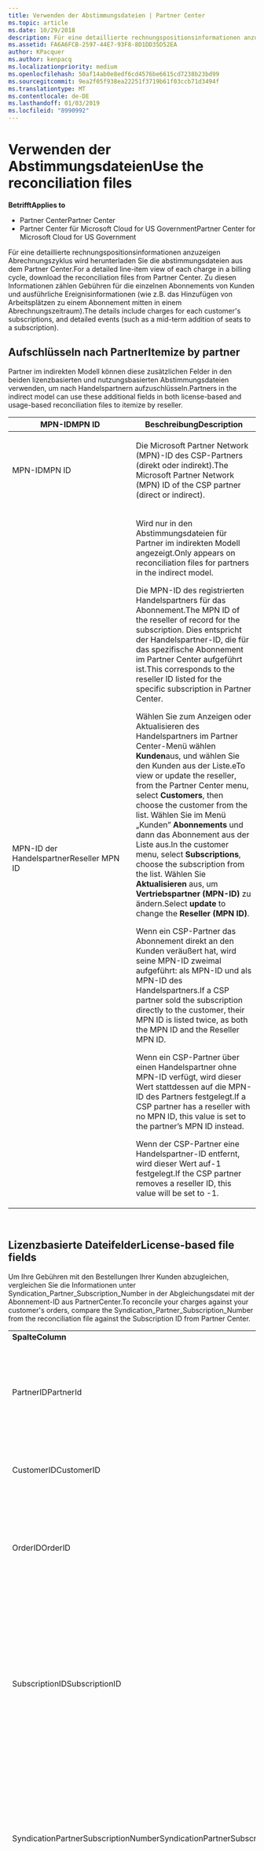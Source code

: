 ```yaml
---
title: Verwenden der Abstimmungsdateien | Partner Center
ms.topic: article
ms.date: 10/29/2018
description: Für eine detaillierte rechnungspositionsinformationen anzuzeigen Abrechnungszyklus wird herunterladen Sie die abstimmungsdateien aus dem Partner Center.
ms.assetid: FA6A6FCB-2597-44E7-93F8-8D1DD35D52EA
author: KPacquer
ms.author: kenpacq
ms.localizationpriority: medium
ms.openlocfilehash: 50af14ab0e8edf6cd4576be6615cd7238b23bd99
ms.sourcegitcommit: 9ea2f05f938ea22251f3719b61f03ccb71d3494f
ms.translationtype: MT
ms.contentlocale: de-DE
ms.lasthandoff: 01/03/2019
ms.locfileid: "8990992"
---
```

# <a name="use-the-reconciliation-files"></a><span data-ttu-id="003f0-103">Verwenden der Abstimmungsdateien</span><span class="sxs-lookup"><span data-stu-id="003f0-103">Use the reconciliation files</span></span>

**<span data-ttu-id="003f0-104">Betrifft</span><span class="sxs-lookup"><span data-stu-id="003f0-104">Applies to</span></span>**

-  <span data-ttu-id="003f0-105">Partner Center</span><span class="sxs-lookup"><span data-stu-id="003f0-105">Partner Center</span></span>
-  <span data-ttu-id="003f0-106">Partner Center für Microsoft Cloud for US Government</span><span class="sxs-lookup"><span data-stu-id="003f0-106">Partner Center for Microsoft Cloud for US Government</span></span>


<span data-ttu-id="003f0-107">Für eine detaillierte rechnungspositionsinformationen anzuzeigen Abrechnungszyklus wird herunterladen Sie die abstimmungsdateien aus dem Partner Center.</span><span class="sxs-lookup"><span data-stu-id="003f0-107">For a detailed line-item view of each charge in a billing cycle, download the reconciliation files from Partner Center.</span></span> <span data-ttu-id="003f0-108">Zu diesen Informationen zählen Gebühren für die einzelnen Abonnements von Kunden und ausführliche Ereignisinformationen (wie z.B. das Hinzufügen von Arbeitsplätzen zu einem Abonnement mitten in einem Abrechnungszeitraum).</span><span class="sxs-lookup"><span data-stu-id="003f0-108">The details include charges for each customer's subscriptions, and detailed events (such as a mid-term addition of seats to a subscription).</span></span>

## <a href="" id="itemizebypartner"></a><span data-ttu-id="003f0-109">Aufschlüsseln nach Partner</span><span class="sxs-lookup"><span data-stu-id="003f0-109">Itemize by partner</span></span>


<span data-ttu-id="003f0-110">Partner im indirekten Modell können diese zusätzlichen Felder in den beiden lizenzbasierten und nutzungsbasierten Abstimmungsdateien verwenden, um nach Handelspartnern aufzuschlüsseln.</span><span class="sxs-lookup"><span data-stu-id="003f0-110">Partners in the indirect model can use these additional fields in both license-based and usage-based reconciliation files to itemize by reseller.</span></span>

<table>
<colgroup>
<col width="50%" />
<col width="50%" />
</colgroup>
<thead>
<tr class="header">
<th><span data-ttu-id="003f0-111">MPN-ID</span><span class="sxs-lookup"><span data-stu-id="003f0-111">MPN ID</span></span></th>
<th><span data-ttu-id="003f0-112">Beschreibung</span><span class="sxs-lookup"><span data-stu-id="003f0-112">Description</span></span></th>
</tr>
</thead>
<tbody>
<tr class="odd">
<td><span data-ttu-id="003f0-113">MPN-ID</span><span class="sxs-lookup"><span data-stu-id="003f0-113">MPN ID</span></span></td>
<td><p><span data-ttu-id="003f0-114">Die Microsoft Partner Network (MPN)-ID des CSP-Partners (direkt oder indirekt).</span><span class="sxs-lookup"><span data-stu-id="003f0-114">The Microsoft Partner Network (MPN) ID of the CSP partner (direct or indirect).</span></span></p></td>
</tr>
<tr class="even">
<td><span data-ttu-id="003f0-115">MPN-ID der Handelspartner</span><span class="sxs-lookup"><span data-stu-id="003f0-115">Reseller MPN ID</span></span></td>
<td><p><span data-ttu-id="003f0-116">Wird nur in den Abstimmungsdateien für Partner im indirekten Modell angezeigt.</span><span class="sxs-lookup"><span data-stu-id="003f0-116">Only appears on reconciliation files for partners in the indirect model.</span></span></p>
<p><span data-ttu-id="003f0-117">Die MPN-ID des registrierten Handelspartners für das Abonnement.</span><span class="sxs-lookup"><span data-stu-id="003f0-117">The MPN ID of the reseller of record for the subscription.</span></span> <span data-ttu-id="003f0-118">Dies entspricht der Handelspartner-ID, die für das spezifische Abonnement im Partner Center aufgeführt ist.</span><span class="sxs-lookup"><span data-stu-id="003f0-118">This corresponds to the reseller ID listed for the specific subscription in Partner Center.</span></span></p>
<p><span data-ttu-id="003f0-119">Wählen Sie zum Anzeigen oder Aktualisieren des Handelspartners im Partner Center-Menü wählen <strong>Kunden</strong>aus, und wählen Sie den Kunden aus der Liste.</span><span class="sxs-lookup"><span data-stu-id="003f0-119">eTo view or update the reseller, from the Partner Center menu, select <strong>Customers</strong>, then choose the customer from the list.</span></span> <span data-ttu-id="003f0-120">Wählen Sie im Menü „Kunden” <strong>Abonnements</strong> und dann das Abonnement aus der Liste aus.</span><span class="sxs-lookup"><span data-stu-id="003f0-120">In the customer menu, select <strong>Subscriptions</strong>, choose the subscription from the list.</span></span> <span data-ttu-id="003f0-121">Wählen Sie <strong>Aktualisieren</strong> aus, um <strong>Vertriebspartner (MPN-ID)</strong> zu ändern.</span><span class="sxs-lookup"><span data-stu-id="003f0-121">Select <strong>update</strong> to change the <strong>Reseller (MPN ID)</strong>.</span></span></p>
<p><span data-ttu-id="003f0-122">Wenn ein CSP-Partner das Abonnement direkt an den Kunden veräußert hat, wird seine MPN-ID zweimal aufgeführt: als MPN-ID und als MPN-ID des Handelspartners.</span><span class="sxs-lookup"><span data-stu-id="003f0-122">If a CSP partner sold the subscription directly to the customer, their MPN ID is listed twice, as both the MPN ID and the Reseller MPN ID.</span></span></p>
<p><span data-ttu-id="003f0-123">Wenn ein CSP-Partner über einen Handelspartner ohne MPN-ID verfügt, wird dieser Wert stattdessen auf die MPN-ID des Partners festgelegt.</span><span class="sxs-lookup"><span data-stu-id="003f0-123">If a CSP partner has a reseller with no MPN ID, this value is set to the partner’s MPN ID instead.</span></span></p>
<p><span data-ttu-id="003f0-124">Wenn der CSP-Partner eine Handelspartner-ID entfernt, wird dieser Wert auf-1 festgelegt.</span><span class="sxs-lookup"><span data-stu-id="003f0-124">If the CSP partner removes a reseller ID, this value will be set to -1.</span></span></p></td>
</tr>
</tbody>
</table>

 

## <a href="" id="licensebasedfiles"></a> <span data-ttu-id="003f0-125">Lizenzbasierte Dateifelder</span><span class="sxs-lookup"><span data-stu-id="003f0-125">License-based file fields</span></span>


<span data-ttu-id="003f0-126">Um Ihre Gebühren mit den Bestellungen Ihrer Kunden abzugleichen, vergleichen Sie die Informationen unter Syndication\_Partner\_Subscription\_Number in der Abgleichungsdatei mit der Abonnement-ID aus PartnerCenter.</span><span class="sxs-lookup"><span data-stu-id="003f0-126">To reconcile your charges against your customer's orders, compare the Syndication\_Partner\_Subscription\_Number from the reconciliation file against the Subscription ID from Partner Center.</span></span>

<table>
<colgroup>
<col width="33%" />
<col width="33%" />
<col width="33%" />
</colgroup>
<tbody>
<tr class="odd">
<td><strong><span data-ttu-id="003f0-127">Spalte</span><span class="sxs-lookup"><span data-stu-id="003f0-127">Column</span></span></strong></td>
<td><strong><span data-ttu-id="003f0-128">Beschreibung</span><span class="sxs-lookup"><span data-stu-id="003f0-128">Description</span></span></strong></td>
<td><strong><span data-ttu-id="003f0-129">Beispielwert</span><span class="sxs-lookup"><span data-stu-id="003f0-129">Sample Value</span></span></strong></td>
</tr>
<tr class="even">
<td><span data-ttu-id="003f0-130">PartnerID</span><span class="sxs-lookup"><span data-stu-id="003f0-130">PartnerId</span></span></td>
<td><p><span data-ttu-id="003f0-131">Eindeutiger Bezeichner für eine spezifische Abrechnungsentität im GUID-Format.</span><span class="sxs-lookup"><span data-stu-id="003f0-131">Unique identifier for a specific billing entity, in GUID format.</span></span> <span data-ttu-id="003f0-132">Nicht zur Abstimmung erforderlich, kann jedoch hilfreiche Informationen bereitstellen.</span><span class="sxs-lookup"><span data-stu-id="003f0-132">Not required for reconciliation, however may be useful information.</span></span> <span data-ttu-id="003f0-133">In allen Zeilen gleich.</span><span class="sxs-lookup"><span data-stu-id="003f0-133">Same in all rows.</span></span></p></td>
<td><span data-ttu-id="003f0-134">8ddd03642-test-test-test-46b58d356b4e</span><span class="sxs-lookup"><span data-stu-id="003f0-134">8ddd03642-test-test-test-46b58d356b4e</span></span></td>
</tr>
<tr class="odd">
<td><span data-ttu-id="003f0-135">CustomerID</span><span class="sxs-lookup"><span data-stu-id="003f0-135">CustomerID</span></span></td>
<td><p><span data-ttu-id="003f0-136">Eindeutige Microsoft-ID im GUID-Format: wird zur Identifizierung des Kunden verwendet.</span><span class="sxs-lookup"><span data-stu-id="003f0-136">Unique Microsoft ID, in GUID format, used to identify the customer.</span></span></p></td>
<td><span data-ttu-id="003f0-137">12ABCD34-001A-BCD2-987C-3210ABCD5678</span><span class="sxs-lookup"><span data-stu-id="003f0-137">12ABCD34-001A-BCD2-987C-3210ABCD5678</span></span></td>
</tr>
<tr class="even">
<td><span data-ttu-id="003f0-138">OrderID</span><span class="sxs-lookup"><span data-stu-id="003f0-138">OrderID</span></span></td>
<td><p><span data-ttu-id="003f0-139">Eindeutiger Bezeichner für eine Bestellung auf der Microsoft-Abrechnungsplattform.</span><span class="sxs-lookup"><span data-stu-id="003f0-139">Unique identifier for an order in the Microsoft billing platform.</span></span> <span data-ttu-id="003f0-140">Kann beim Kontakt zum Support zum Identifizieren der Bestellung hilfreich sein, jedoch nicht zur Abstimmung.</span><span class="sxs-lookup"><span data-stu-id="003f0-140">May be useful to identify the order when contacting support but not for reconciliation.</span></span></p></td>
<td><span data-ttu-id="003f0-141">566890604832738111</span><span class="sxs-lookup"><span data-stu-id="003f0-141">566890604832738111</span></span></td>
</tr>
<tr class="odd">
<td><span data-ttu-id="003f0-142">SubscriptionID</span><span class="sxs-lookup"><span data-stu-id="003f0-142">SubscriptionID</span></span></td>
<td><p><span data-ttu-id="003f0-143">Eindeutiger Bezeichner für ein Abonnement auf der Microsoft-Abrechnungsplattform.</span><span class="sxs-lookup"><span data-stu-id="003f0-143">Unique identifier for a subscription in the Microsoft billing platform.</span></span> <span data-ttu-id="003f0-144">Kann zum Identifizieren des Abonnements bei einer Supportanfrage nützlich sein, dient jedoch nicht zu Abstimmungszwecken.</span><span class="sxs-lookup"><span data-stu-id="003f0-144">May be useful to identify the subscription when contacting support but not for reconciliation.</span></span></p>
<p><span data-ttu-id="003f0-145">Diese ID ist nicht mit der Abonnement-ID in der Partner-Verwaltungskonsole identisch.</span><span class="sxs-lookup"><span data-stu-id="003f0-145">This is not the same as the Subscription ID on the Partner Admin Console.</span></span> <span data-ttu-id="003f0-146">Siehe Syndication_Partner_Subscription_Number.</span><span class="sxs-lookup"><span data-stu-id="003f0-146">Please see Syndication_Partner_Subscription_Number.</span></span></p></td>
<td><span data-ttu-id="003f0-147">usCBMgAAAAAAAAIA</span><span class="sxs-lookup"><span data-stu-id="003f0-147">usCBMgAAAAAAAAIA</span></span></td>
</tr>
<tr class="even">
<td><span data-ttu-id="003f0-148">SyndicationPartnerSubscriptionNumber</span><span class="sxs-lookup"><span data-stu-id="003f0-148">SyndicationPartnerSubscriptionNumber</span></span></td>
<td><p><span data-ttu-id="003f0-149">Eindeutiger Bezeichner des Abonnements.</span><span class="sxs-lookup"><span data-stu-id="003f0-149">Unique identifier for subscriptions.</span></span> <span data-ttu-id="003f0-150">Ein Kunde kann über mehrere Abonnements für denselben Plan verfügen, daher ist dies für die Analyse der Erstattungsdatei wichtig.</span><span class="sxs-lookup"><span data-stu-id="003f0-150">A customer can have multiple subscriptions for the same plan, so this is important for reconciliation file analysis.</span></span></p>
<p><span data-ttu-id="003f0-151">Dieses Feld ist der Abonnement-ID in der Partner-Administratorkonsole zugeordnet.</span><span class="sxs-lookup"><span data-stu-id="003f0-151">This field maps to the Subscription ID in the Partner Admin Console.</span></span></p></td>
<td><span data-ttu-id="003f0-152">fb977ab5-test-test-test-24c8d9591708</span><span class="sxs-lookup"><span data-stu-id="003f0-152">fb977ab5-test-test-test-24c8d9591708</span></span></td>
</tr>
<tr class="odd">
<td><span data-ttu-id="003f0-153">OfferID</span><span class="sxs-lookup"><span data-stu-id="003f0-153">OfferID</span></span></td>
<td><p><span data-ttu-id="003f0-154">Eindeutige Angebot-ID.</span><span class="sxs-lookup"><span data-stu-id="003f0-154">Unique offer ID.</span></span> <span data-ttu-id="003f0-155">Standard-Angebots-ID gemäß der Preisliste.</span><span class="sxs-lookup"><span data-stu-id="003f0-155">Standard offer ID as per price list.</span></span></p>
<p><span data-ttu-id="003f0-156"><b>Hinweis</b>: Dieser Wert entspricht nicht der Angebots-ID aus der Preisliste.</span><span class="sxs-lookup"><span data-stu-id="003f0-156"><b>Note</b>: This value does not match Offer ID from the price list.</span></span> <span data-ttu-id="003f0-157">Siehe DurableOfferID unten.</span><span class="sxs-lookup"><span data-stu-id="003f0-157">See DurableOfferID below.</span></span></p></td>
<td><span data-ttu-id="003f0-158">FE616D64-E9A8-40EF-843F-152E9BBEF3D1</span><span class="sxs-lookup"><span data-stu-id="003f0-158">FE616D64-E9A8-40EF-843F-152E9BBEF3D1</span></span></td>
</tr>
<tr class="even">
<td><span data-ttu-id="003f0-159">DurableOfferID</span><span class="sxs-lookup"><span data-stu-id="003f0-159">DurableOfferID</span></span></td>
<td><p><span data-ttu-id="003f0-160">Eindeutige dauerhafte Angebots-ID gemäß Definition in der Preisliste.</span><span class="sxs-lookup"><span data-stu-id="003f0-160">Unique durable offer ID, as defined in the price list.</span></span></p>
<p><span data-ttu-id="003f0-161"><b>Hinweis</b>: Dieser Wert entspricht der Angebots-ID aus der Preisliste.</span><span class="sxs-lookup"><span data-stu-id="003f0-161"><b>Note</b>: This value matches the Offer ID from the price list.</span></span></p></td>
<td><span data-ttu-id="003f0-162">1017D7F3-6D7F-4BFA-BDD8-79BC8F104E0C</span><span class="sxs-lookup"><span data-stu-id="003f0-162">1017D7F3-6D7F-4BFA-BDD8-79BC8F104E0C</span></span></td>
</tr>
<tr class="odd">
<td><span data-ttu-id="003f0-163">OfferName</span><span class="sxs-lookup"><span data-stu-id="003f0-163">OfferName</span></span></td>
<td><p><span data-ttu-id="003f0-164">Der Name des Service-Angebots, das der Kunde gekauft hat, wie in der Preisliste definiert.</span><span class="sxs-lookup"><span data-stu-id="003f0-164">The name of the service offering purchased by the customer, as defined in the price list.</span></span></p></td>
<td><span data-ttu-id="003f0-165">Microsoft Office 365 (Plan E3)</span><span class="sxs-lookup"><span data-stu-id="003f0-165">Microsoft Office 365 (Plan E3)</span></span></td>
</tr>
<tr class="even">
<td><span data-ttu-id="003f0-166">SubscriptionStartDate</span><span class="sxs-lookup"><span data-stu-id="003f0-166">SubscriptionStartDate</span></span></td>
<td><p><span data-ttu-id="003f0-167">Das Anfangsdatum des Abonnements, festgelegt auf den Tag nach Übermittlung der Bestellung.</span><span class="sxs-lookup"><span data-stu-id="003f0-167">The subscription start date, set to the day after the order is submitted.</span></span> <span data-ttu-id="003f0-168">Wenn Sie das Anfangsdatum des Abonnements mit dem Enddatum vergleichen, können Sie feststellen, ob der Kunde sich noch im ersten Jahr des Abonnements befindet, oder ob das Abonnement für das folgende Jahr verlängert wurde.</span><span class="sxs-lookup"><span data-stu-id="003f0-168">By looking at the subscription start date in conjunction with the end date, you can determine if the customer is still within the first year of the subscription or if the subscription has been renewed for the following year.</span></span></p>
<p><span data-ttu-id="003f0-169">Die Uhrzeit ist immer auf den Tagesbeginn um 0:00 Uhr festgelegt.</span><span class="sxs-lookup"><span data-stu-id="003f0-169">The time is always the beginning of the day, 0:00.</span></span></p></td>
<td><span data-ttu-id="003f0-170">01.02.2015 0:00</span><span class="sxs-lookup"><span data-stu-id="003f0-170">2/1/2015 0:00</span></span></td>
</tr>
<tr class="odd">
<td><span data-ttu-id="003f0-171">SubscriptionEndDate</span><span class="sxs-lookup"><span data-stu-id="003f0-171">SubscriptionEndDate</span></span></td>
<td><p><span data-ttu-id="003f0-172">Enddatum des Abonnements: 12 Monate + x Tage nach dem Anfangsdatum (entspricht dem Abrechnungsdatum für den Partner) oder 12 Monate ab dem Verlängerungsdatum.</span><span class="sxs-lookup"><span data-stu-id="003f0-172">The subscription end date: 12 months + x days after start date (to align with partner billing date) or 12 months from renewal date.</span></span></p>
<p><span data-ttu-id="003f0-173">Bei Verlängerung werden die Preise gemäß der aktuellen Preisliste aktualisiert.</span><span class="sxs-lookup"><span data-stu-id="003f0-173">At renewal, prices are updated to the current price list.</span></span> <span data-ttu-id="003f0-174">Vor einer automatischen Verlängerung ist möglicherweise die Kommunikation mit dem Kunden erforderlich.</span><span class="sxs-lookup"><span data-stu-id="003f0-174">Customer communication may be required in advance of automated renewal.</span></span></p>
<p><span data-ttu-id="003f0-175">Die Uhrzeit ist immer auf den Tagesbeginn um 0:00 Uhr festgelegt.</span><span class="sxs-lookup"><span data-stu-id="003f0-175">The time is always the beginning of the day, 0:00.</span></span></p></td>
<td><span data-ttu-id="003f0-176">01.02.2015 0:00</span><span class="sxs-lookup"><span data-stu-id="003f0-176">2/1/2015 0:00</span></span></td>
</tr>
<tr class="even">
<td><span data-ttu-id="003f0-177">ChargeStartDate</span><span class="sxs-lookup"><span data-stu-id="003f0-177">ChargeStartDate</span></span></td>
<td><p><span data-ttu-id="003f0-178">Der erste Tag, an dem Gebühren anfallen.</span><span class="sxs-lookup"><span data-stu-id="003f0-178">Start day of the charges.</span></span></p>
<p><span data-ttu-id="003f0-179">Wenn ein Kunde die Anzahl der Arbeitsplätze ändert, werden anhand dieser Anzahl die Kosten pro Tag (anteilsmäßig) berechnet.</span><span class="sxs-lookup"><span data-stu-id="003f0-179">When a customer changes seat numbers, this number is used to calculate per-day (pro-rata) charges.</span></span></p>
<p><span data-ttu-id="003f0-180">Die Uhrzeit ist immer auf den Tagesbeginn um 0:00 Uhr festgelegt.</span><span class="sxs-lookup"><span data-stu-id="003f0-180">The time is always the beginning of the day, 0:00.</span></span></p></td>
<td><span data-ttu-id="003f0-181">01.02.2015 0:00</span><span class="sxs-lookup"><span data-stu-id="003f0-181">2/1/2015 0:00</span></span></td>
</tr>
<tr class="odd">
<td><span data-ttu-id="003f0-182">ChargeEndDate</span><span class="sxs-lookup"><span data-stu-id="003f0-182">ChargeEndDate</span></span></td>
<td><p><span data-ttu-id="003f0-183">Letzter Tag, an dem Gebühren anfallen.</span><span class="sxs-lookup"><span data-stu-id="003f0-183">End day of the charges.</span></span></p>
<p><span data-ttu-id="003f0-184">Wenn ein Kunde die Anzahl der Arbeitsplätze ändert, werden anhand dieser Anzahl die Kosten pro Tag (anteilsmäßig) berechnet.</span><span class="sxs-lookup"><span data-stu-id="003f0-184">When a customer changes seat numbers, this number is used to calculate per-day (pro-rata) charges.</span></span></p>
<p><span data-ttu-id="003f0-185">Die Uhrzeit ist immer auf das Tagesende um 23:59 Uhr festgelegt.</span><span class="sxs-lookup"><span data-stu-id="003f0-185">The time is always the end of the day, 23:59.</span></span></p></td>
<td><span data-ttu-id="003f0-186">28.2.2015 23:59</span><span class="sxs-lookup"><span data-stu-id="003f0-186">2/28/2015 23:59</span></span></td>
</tr>
<tr class="even">
<td><span data-ttu-id="003f0-187">ChargeType</span><span class="sxs-lookup"><span data-stu-id="003f0-187">ChargeType</span></span></td>
<td><p><span data-ttu-id="003f0-188">Art der Gebühren oder der Anpassung.</span><span class="sxs-lookup"><span data-stu-id="003f0-188">The type of charge or adjustment.</span></span> <span data-ttu-id="003f0-189">Siehe <a href="#charge_types">Zuordnung von Gebühren zwischen einer Rechnung und der Erstattungsdatei</a></span><span class="sxs-lookup"><span data-stu-id="003f0-189">See <a href="#charge_types">Mapping charges between an invoice and the reconciliation file</a></span></span></p></td>
<td><p><span data-ttu-id="003f0-190">Siehe <a href="#charge_types">Zuordnung von Gebühren zwischen einer Rechnung und der Erstattungsdatei</a></span><span class="sxs-lookup"><span data-stu-id="003f0-190">See <a href="#charge_types">Mapping charges between an invoice and the reconciliation file</a></span></span></p></td>
</tr>
<tr class="odd">
<td><span data-ttu-id="003f0-191">UnitPrice</span><span class="sxs-lookup"><span data-stu-id="003f0-191">UnitPrice</span></span></td>
<td><p><span data-ttu-id="003f0-192">Preis pro Arbeitsplatz, wie zum Zeitpunkt des Kaufs in der Preisliste veröffentlicht.</span><span class="sxs-lookup"><span data-stu-id="003f0-192">Price per seat, as published in the pricelist at the time of purchase.</span></span> <span data-ttu-id="003f0-193">Stellen Sie sicher, dass dies den Informationen entspricht, die in Ihrem Abrechnungssystem während der Abstimmung gespeichert wurden.</span><span class="sxs-lookup"><span data-stu-id="003f0-193">Ensure this matches the information stored in your billing system during reconciliation.</span></span></p></td>
<td><span data-ttu-id="003f0-194">6,82</span><span class="sxs-lookup"><span data-stu-id="003f0-194">6.82</span></span></td>
</tr>
<tr class="even">
<td><span data-ttu-id="003f0-195">Menge</span><span class="sxs-lookup"><span data-stu-id="003f0-195">Quantity</span></span></td>
<td><p><span data-ttu-id="003f0-196">Anzahl der Arbeitsplätze</span><span class="sxs-lookup"><span data-stu-id="003f0-196">Number of seats.</span></span> <span data-ttu-id="003f0-197">Stellen Sie sicher, dass dies den Informationen entspricht, die in Ihrem Abrechnungssystem während der Abstimmung gespeichert wurden.</span><span class="sxs-lookup"><span data-stu-id="003f0-197">Ensure this matches the information stored in your billing system during reconciliation.</span></span></p></td>
<td><span data-ttu-id="003f0-198">2</span><span class="sxs-lookup"><span data-stu-id="003f0-198">2</span></span></td>
</tr>
<tr class="odd">
<td><span data-ttu-id="003f0-199">Betrag</span><span class="sxs-lookup"><span data-stu-id="003f0-199">Amount</span></span></td>
<td><p><span data-ttu-id="003f0-200">Gesamtpreis für die Menge</span><span class="sxs-lookup"><span data-stu-id="003f0-200">Total of price for quantity.</span></span> <span data-ttu-id="003f0-201">Hilfreich der Überprüfung, dass die Betragsberechnung mit der Abrechnung für Ihre Kunden übereinstimmt.</span><span class="sxs-lookup"><span data-stu-id="003f0-201">Useful to check that the amount calculation matches how you calculate this for your customers.</span></span></p></td>
<td><span data-ttu-id="003f0-202">13,32</span><span class="sxs-lookup"><span data-stu-id="003f0-202">13.32</span></span></td>
</tr>
<tr class="even">
<td><span data-ttu-id="003f0-203">TotalOtherDiscount</span><span class="sxs-lookup"><span data-stu-id="003f0-203">TotalOtherDiscount</span></span></td>
<td><p><span data-ttu-id="003f0-204">Rabattbetrag auf diese Gebühren.</span><span class="sxs-lookup"><span data-stu-id="003f0-204">Amount of discount applied to these charges.</span></span> <span data-ttu-id="003f0-205">IUR (Internal Use Rights) oder neue Abonnements, die Anspruch auf einen Bonus haben, enthalten ebenfalls einen Rabattbetrag in dieser Spalte.</span><span class="sxs-lookup"><span data-stu-id="003f0-205">IUR or new subscriptions eligible for an incentive will also contain a discount amount in this column.</span></span></p></td>
<td><span data-ttu-id="003f0-206">2,32</span><span class="sxs-lookup"><span data-stu-id="003f0-206">2.32</span></span></td>
</tr>
<tr class="odd">
<td><span data-ttu-id="003f0-207">Zwischensumme</span><span class="sxs-lookup"><span data-stu-id="003f0-207">Subtotal</span></span></td>
<td><p><span data-ttu-id="003f0-208">Gesamtbetrag vor Steuern</span><span class="sxs-lookup"><span data-stu-id="003f0-208">Total before tax.</span></span> <span data-ttu-id="003f0-209">Überprüft, ob bei Rabatten Ihre Zwischensumme mit dem erwarteten Gesamtbetrag übereinstimmt.</span><span class="sxs-lookup"><span data-stu-id="003f0-209">Checks that your subtotal matches your expected total, in case of a discount.</span></span></p></td>
<td><span data-ttu-id="003f0-210">11</span><span class="sxs-lookup"><span data-stu-id="003f0-210">11</span></span></td>
</tr>
<tr class="even">
<td><span data-ttu-id="003f0-211">Steuern</span><span class="sxs-lookup"><span data-stu-id="003f0-211">Tax</span></span></td>
<td><p><span data-ttu-id="003f0-212">USt.-Betrag auf der Grundlage der Steuervorschriften und spezifischen Gegebenheiten Ihres Markts.</span><span class="sxs-lookup"><span data-stu-id="003f0-212">Tax amount charge, based on your market's tax rules and specific circumstances.</span></span></p></td>
<td><span data-ttu-id="003f0-213">0</span><span class="sxs-lookup"><span data-stu-id="003f0-213">0</span></span></td>
</tr>
<tr class="odd">
<td><span data-ttu-id="003f0-214">TotalForCustomer</span><span class="sxs-lookup"><span data-stu-id="003f0-214">TotalForCustomer</span></span></td>
<td><p><span data-ttu-id="003f0-215">Gesamtsumme nach Steuern.</span><span class="sxs-lookup"><span data-stu-id="003f0-215">Total after tax.</span></span> <span data-ttu-id="003f0-216">Überprüft, ob in der Rechnung Steuern berechnet werden.</span><span class="sxs-lookup"><span data-stu-id="003f0-216">Checks if you are charged tax in the invoice.</span></span></p></td>
<td><span data-ttu-id="003f0-217">11</span><span class="sxs-lookup"><span data-stu-id="003f0-217">11</span></span></td>
</tr>
<tr class="even">
<td><span data-ttu-id="003f0-218">Währung</span><span class="sxs-lookup"><span data-stu-id="003f0-218">Currency</span></span></td>
<td><p><span data-ttu-id="003f0-219">Währungstyp</span><span class="sxs-lookup"><span data-stu-id="003f0-219">Currency type.</span></span> <span data-ttu-id="003f0-220">Jede Abrechnungsentität verfügt nur über eine Währung.</span><span class="sxs-lookup"><span data-stu-id="003f0-220">Each billing entity has only one currency.</span></span> <span data-ttu-id="003f0-221">Überprüft auf Übereinstimmung in Ihrer ersten Rechnung und nach jedem großen Update der Abrechnungsplattform.</span><span class="sxs-lookup"><span data-stu-id="003f0-221">Check that it matches your first invoice and then after any major billing platform update.</span></span></p></td>
<td><span data-ttu-id="003f0-222">EUR</span><span class="sxs-lookup"><span data-stu-id="003f0-222">EUR</span></span></td>
</tr>
<tr class="odd">
<td><span data-ttu-id="003f0-223">CustomerName</span><span class="sxs-lookup"><span data-stu-id="003f0-223">CustomerName</span></span></td>
<td><p><span data-ttu-id="003f0-224">Firmenname des Kunden wie im Partner Center angegeben.</span><span class="sxs-lookup"><span data-stu-id="003f0-224">Customer's organization name as reported in Partner Center.</span></span> <span data-ttu-id="003f0-225">Dies ist sehr wichtig für die Abstimmung der Rechnung mit Ihren Systeminformationen.</span><span class="sxs-lookup"><span data-stu-id="003f0-225">This is very important for reconciling the invoice with your system information.</span></span></p></td>
<td><span data-ttu-id="003f0-226">Test für Kunde A</span><span class="sxs-lookup"><span data-stu-id="003f0-226">Test Customer A</span></span></td>
</tr>
<tr class="even">
<td><span data-ttu-id="003f0-227">MPNID</span><span class="sxs-lookup"><span data-stu-id="003f0-227">MPNID</span></span></td>
<td><p><span data-ttu-id="003f0-228">MPN-ID des CSP-Partners</span><span class="sxs-lookup"><span data-stu-id="003f0-228">MPN ID of the CSP partner</span></span></p></td>
<td><span data-ttu-id="003f0-229">4390934</span><span class="sxs-lookup"><span data-stu-id="003f0-229">4390934</span></span></td>
</tr>
<tr class="odd">
<td><span data-ttu-id="003f0-230">ResellerMPNID</span><span class="sxs-lookup"><span data-stu-id="003f0-230">ResellerMPNID</span></span></td>
<td><p><span data-ttu-id="003f0-231">MPN-ID des registrierten Handelspartners für das Abonnement.</span><span class="sxs-lookup"><span data-stu-id="003f0-231">MPN ID of the reseller of record for the subscription.</span></span> <span data-ttu-id="003f0-232">Siehe [Aufschlüsseln nach Partner](#itemizebypartner).</span><span class="sxs-lookup"><span data-stu-id="003f0-232">See [Itemize by partner](#itemizebypartner).</span></span></p></td>
<td><span data-ttu-id="003f0-233">4390934</span><span class="sxs-lookup"><span data-stu-id="003f0-233">4390934</span></span></td>
</tr>
<tr class="even">
<td><span data-ttu-id="003f0-234">DomainName</span><span class="sxs-lookup"><span data-stu-id="003f0-234">DomainName</span></span></td>
<td><p><span data-ttu-id="003f0-235">Kundendomänenname: wird zur Identifizierung des Kunden verwendet.</span><span class="sxs-lookup"><span data-stu-id="003f0-235">Customer's domain name, used to help identify the customer.</span></span> <span data-ttu-id="003f0-236">Dies sollte nicht verwendet werden, um den Kunden eindeutig zu identifizieren, wie der Kunde/Partner über das Office 365-Portal Vanity/Standarddomäne aktualisieren können.</span><span class="sxs-lookup"><span data-stu-id="003f0-236">This should not be used to uniquely identify the customer as the customer/partner can update the vanity/default domain via the O365 portal.</span></span> <span data-ttu-id="003f0-237">Dieses Feld wird bis zum zweiten Rechnungszyklus leer angezeigt.</span><span class="sxs-lookup"><span data-stu-id="003f0-237">This field may appear blank until the second billing cycle.</span></span></p></td>
<td><span data-ttu-id="003f0-238">example.onmicrosoft.com</span><span class="sxs-lookup"><span data-stu-id="003f0-238">example.onmicrosoft.com</span></span></td>
</tr>
<tr class="odd">
<td><span data-ttu-id="003f0-239">SubscriptionName</span><span class="sxs-lookup"><span data-stu-id="003f0-239">SubscriptionName</span></span></td>
<td><p><span data-ttu-id="003f0-240">Abonnement-Nickname.</span><span class="sxs-lookup"><span data-stu-id="003f0-240">Subscription nickname.</span></span> <span data-ttu-id="003f0-241">Wenn kein Nickname angegeben ist, verwendet Partner Center den OfferName.</span><span class="sxs-lookup"><span data-stu-id="003f0-241">If no nickname is specified, Partner Center uses the OfferName.</span></span></p></td>
<td><span data-ttu-id="003f0-242">PROJECT ONLINE</span><span class="sxs-lookup"><span data-stu-id="003f0-242">PROJECT ONLINE</span></span></td>
</tr>
<tr class="even">
<td><span data-ttu-id="003f0-243">SubscriptionDescription</span><span class="sxs-lookup"><span data-stu-id="003f0-243">SubscriptionDescription</span></span></td>
<td><p><span data-ttu-id="003f0-244">Der Name des Service-Angebots, das der Kunde gekauft hat, wie in der Preisliste definiert.</span><span class="sxs-lookup"><span data-stu-id="003f0-244">The name of the service offering purchased by the customer, as defined in the price list.</span></span> <span data-ttu-id="003f0-245">(Dies ist ein identisches Feld für den Angebotsnamen).</span><span class="sxs-lookup"><span data-stu-id="003f0-245">(This is an identical field to Offer name).</span></span></p></td>
<td><span data-ttu-id="003f0-246">PROJECT ONLINE PREMIUM OHNE PROJECT-CLIENT</span><span class="sxs-lookup"><span data-stu-id="003f0-246">PROJECT ONLINE PREMIUM WITHOUT PROJECT CLIENT</span></span></td>
</tr>
</tbody>
</table>


## <a href="" id="usagebasedfiles"></a><span data-ttu-id="003f0-247">Nutzungsbasierte Dateifelder</span><span class="sxs-lookup"><span data-stu-id="003f0-247">Usage-based file fields</span></span>


<span data-ttu-id="003f0-248">Um Ihre Gebühren mit der Nutzung des Kunden abzugleichen, vergleichen Sie ResellerID/ResellerName/ResellerBillableAccount aus der Abgleichungsdatei, den Kundennamen und die Abonnement-ID in Partner Center.</span><span class="sxs-lookup"><span data-stu-id="003f0-248">To reconcile your charges against your customer's usage, compare the ResellerID/ResellerName/ResellerBillableAccount from the reconciliation file, the customer name, and the Subscription ID from Partner Center.</span></span>

<span data-ttu-id="003f0-249">Die folgenden Felder enthalten Informationen zu den verwendeten Diensten und den Raten.</span><span class="sxs-lookup"><span data-stu-id="003f0-249">The following fields explain which services were used and the rate.</span></span>

<table>
<colgroup>
<col width="33%" />
<col width="33%" />
<col width="33%" />
</colgroup>
<tbody>
<tr class="odd">
<td><strong><span data-ttu-id="003f0-250">Spalte</span><span class="sxs-lookup"><span data-stu-id="003f0-250">Column</span></span></strong></td>
<td><strong><span data-ttu-id="003f0-251">Beschreibung</span><span class="sxs-lookup"><span data-stu-id="003f0-251">Description</span></span></strong></td>
<td><strong><span data-ttu-id="003f0-252">Beispielwert</span><span class="sxs-lookup"><span data-stu-id="003f0-252">Sample value</span></span></strong></td>
</tr>
<tr class="even">
<td><span data-ttu-id="003f0-253">PartnerID</span><span class="sxs-lookup"><span data-stu-id="003f0-253">PartnerID</span></span></td>
<td><p><span data-ttu-id="003f0-254">Partner-ID im GUID-Format.</span><span class="sxs-lookup"><span data-stu-id="003f0-254">Partner ID, in GUID format.</span></span></p></td>
<td><span data-ttu-id="003f0-255">DA41BC5F-C52D-4464-8A8D-8C8DCC43503B</span><span class="sxs-lookup"><span data-stu-id="003f0-255">DA41BC5F-C52D-4464-8A8D-8C8DCC43503B</span></span></td>
</tr>
<tr class="odd">
<td><span data-ttu-id="003f0-256">PartnerName</span><span class="sxs-lookup"><span data-stu-id="003f0-256">PartnerName</span></span></td>
<td><p><span data-ttu-id="003f0-257">Partnername.</span><span class="sxs-lookup"><span data-stu-id="003f0-257">Partner Name.</span></span></p></td>
<td><span data-ttu-id="003f0-258">Acme integriert</span><span class="sxs-lookup"><span data-stu-id="003f0-258">Acme Incorporated</span></span></td>
</tr>
<tr class="even">
<td><span data-ttu-id="003f0-259">PartnerBillableAccountID</span><span class="sxs-lookup"><span data-stu-id="003f0-259">PartnerBillableAccountID</span></span></td>
<td><p><span data-ttu-id="003f0-260">Partner-Konto-ID.</span><span class="sxs-lookup"><span data-stu-id="003f0-260">Partner Account ID.</span></span></p></td>
<td><span data-ttu-id="003f0-261">1010578050</span><span class="sxs-lookup"><span data-stu-id="003f0-261">1010578050</span></span></td>
</tr>
<tr class="odd">
<td><span data-ttu-id="003f0-262">CustomerName</span><span class="sxs-lookup"><span data-stu-id="003f0-262">CustomerName</span></span></td>
<td><p><span data-ttu-id="003f0-263">Firmenname des Kunden wie im Partner Center angegeben.</span><span class="sxs-lookup"><span data-stu-id="003f0-263">Customer's organization name as reported in Partner Center.</span></span> <span data-ttu-id="003f0-264">Dies ist sehr wichtig für die Abstimmung der Rechnung mit Ihren Systeminformationen.</span><span class="sxs-lookup"><span data-stu-id="003f0-264">This is very important for reconciling the invoice with your system information.</span></span></p></td>
<td><span data-ttu-id="003f0-265">Test für Kunde A</span><span class="sxs-lookup"><span data-stu-id="003f0-265">Test Customer A</span></span></td>
</tr>
<tr class="even">
<td><span data-ttu-id="003f0-266">MPNID</span><span class="sxs-lookup"><span data-stu-id="003f0-266">MPNID</span></span></td>
<td><p><span data-ttu-id="003f0-267">MPN-ID des CSP-Partners.</span><span class="sxs-lookup"><span data-stu-id="003f0-267">MPN ID of the CSP partner.</span></span></p></td>
<td><span data-ttu-id="003f0-268">4390934</span><span class="sxs-lookup"><span data-stu-id="003f0-268">4390934</span></span></td>
</tr>
<tr class="odd">
<td><span data-ttu-id="003f0-269">ResellerMPNID</span><span class="sxs-lookup"><span data-stu-id="003f0-269">ResellerMPNID</span></span></td>
<td><p><span data-ttu-id="003f0-270">MPN-ID des registrierten Handelspartners für das Abonnement.</span><span class="sxs-lookup"><span data-stu-id="003f0-270">MPN ID of the reseller of record for the subscription.</span></span> <span data-ttu-id="003f0-271">Siehe [Aufschlüsseln nach Partner](#itemizebypartner).</span><span class="sxs-lookup"><span data-stu-id="003f0-271">See [Itemize by partner](#itemizebypartner).</span></span></p></td>
<td><span data-ttu-id="003f0-272">4390934</span><span class="sxs-lookup"><span data-stu-id="003f0-272">4390934</span></span></td>
</tr>
<tr class="even">
<td><span data-ttu-id="003f0-273">InvoiceNumber</span><span class="sxs-lookup"><span data-stu-id="003f0-273">InvoiceNumber</span></span></td>
<td><p><span data-ttu-id="003f0-274">Rechnungsnummer, in der die angegebene Transaktion angezeigt wird.</span><span class="sxs-lookup"><span data-stu-id="003f0-274">Invoice number where the specified transaction appears.</span></span></p></td>
<td><span data-ttu-id="003f0-275">D020001IVK</span><span class="sxs-lookup"><span data-stu-id="003f0-275">D020001IVK</span></span></td>
</tr>
<tr class="odd">
<td><span data-ttu-id="003f0-276">ChargeStartDate</span><span class="sxs-lookup"><span data-stu-id="003f0-276">ChargeStartDate</span></span></td>
<td><p><span data-ttu-id="003f0-277">Anfangsdatum des Abrechnungszeitraums, außer wenn Datumsangaben zu zuvor nicht berechneten latenten Nutzungsdaten (aus dem vorherigen Abrechnungszyklus) vorliegen.</span><span class="sxs-lookup"><span data-stu-id="003f0-277">Start date of billing cycle except when presenting dates of previously uncharged latent usage data (from previous bill cycle).</span></span></p>
<p><span data-ttu-id="003f0-278">Die Uhrzeit ist immer auf den Tagesbeginn um 0:00 Uhr festgelegt.</span><span class="sxs-lookup"><span data-stu-id="003f0-278">The time is always the beginning of the day, 0:00.</span></span></p></td>
<td><span data-ttu-id="003f0-279">01.02.2014 0:00</span><span class="sxs-lookup"><span data-stu-id="003f0-279">2/1/2014 0:00</span></span></td>
</tr>
<tr class="even">
<td><span data-ttu-id="003f0-280">ChargeEndDate</span><span class="sxs-lookup"><span data-stu-id="003f0-280">ChargeEndDate</span></span></td>
<td><p><span data-ttu-id="003f0-281">Enddatum des Abrechnungszeitraums, außer wenn Datumsangaben zu zuvor nicht berechneten latenten Nutzungsdaten (aus dem vorherigen Abrechnungszyklus) vorliegen.</span><span class="sxs-lookup"><span data-stu-id="003f0-281">End date of billing cycle except when presenting dates of previously uncharged latent usage data (from previous bill cycle).</span></span></p>
<p><span data-ttu-id="003f0-282">Die Uhrzeit ist immer auf das Tagesende um 23:59 Uhr festgelegt.</span><span class="sxs-lookup"><span data-stu-id="003f0-282">The time is always the end of the day, 23:59.</span></span></p></td>
<td><span data-ttu-id="003f0-283">28.02.2014 23:59</span><span class="sxs-lookup"><span data-stu-id="003f0-283">2/28/2014 23:59</span></span></td>
</tr>
<tr class="odd">
<td><span data-ttu-id="003f0-284">SubscriptionID</span><span class="sxs-lookup"><span data-stu-id="003f0-284">SubscriptionID</span></span></td>
<td><p><span data-ttu-id="003f0-285">Eindeutiger Bezeichner für ein Abonnement auf der Microsoft-Abrechnungsplattform.</span><span class="sxs-lookup"><span data-stu-id="003f0-285">Unique identifier for a subscription in the Microsoft billing platform.</span></span> <span data-ttu-id="003f0-286">Kann zum Identifizieren des Abonnements bei einer Supportanfrage nützlich sein, dient jedoch nicht zu Abstimmungszwecken.</span><span class="sxs-lookup"><span data-stu-id="003f0-286">May be useful to identify the subscription when contacting support but not for reconciliation.</span></span></p>
<p><span data-ttu-id="003f0-287">Diese unterscheidet sich von der Abonnement-ID auf der Partner-Administratorkonsole.</span><span class="sxs-lookup"><span data-stu-id="003f0-287">This is not the same as the Subscription ID on the Partner Admin Console.</span></span></p></td>
<td><span data-ttu-id="003f0-288">usCBMgAAAAAAAAIA</span><span class="sxs-lookup"><span data-stu-id="003f0-288">usCBMgAAAAAAAAIA</span></span></td>
</tr>
<tr class="even">
<td><span data-ttu-id="003f0-289">SubscriptionName</span><span class="sxs-lookup"><span data-stu-id="003f0-289">SubscriptionName</span></span></td>
<td><p><span data-ttu-id="003f0-290">Nickname des Service-Angebots.</span><span class="sxs-lookup"><span data-stu-id="003f0-290">Nickname of the service offering.</span></span></p></td>
<td><span data-ttu-id="003f0-291">Microsoft Azure</span><span class="sxs-lookup"><span data-stu-id="003f0-291">Microsoft Azure</span></span></td>
</tr>
<tr class="odd">
<td><span data-ttu-id="003f0-292">SubscriptionDescription</span><span class="sxs-lookup"><span data-stu-id="003f0-292">SubscriptionDescription</span></span></td>
<td><p><span data-ttu-id="003f0-293">Branche des Service-Angebots</span><span class="sxs-lookup"><span data-stu-id="003f0-293">Line of business of the service offering</span></span></p></td>
<td><span data-ttu-id="003f0-294">Microsoft Azure</span><span class="sxs-lookup"><span data-stu-id="003f0-294">Microsoft Azure</span></span></td>
</tr>
<tr class="even">
<td><span data-ttu-id="003f0-295">OrderID</span><span class="sxs-lookup"><span data-stu-id="003f0-295">OrderID</span></span></td>
<td><p><span data-ttu-id="003f0-296">Eindeutiger Bezeichner für eine Bestellung auf der Microsoft-Abrechnungsplattform.</span><span class="sxs-lookup"><span data-stu-id="003f0-296">Unique identifier for an order in the Microsoft billing platform.</span></span> <span data-ttu-id="003f0-297">Kann beim Kontakt zum Support zum Identifizieren des Abonnements hilfreich sein, jedoch nicht zur Abstimmung.</span><span class="sxs-lookup"><span data-stu-id="003f0-297">May be useful to identify the subscription when contacting support but not for reconciliation.</span></span></p></td>
<td><span data-ttu-id="003f0-298">566890604832738111</span><span class="sxs-lookup"><span data-stu-id="003f0-298">566890604832738111</span></span></td>
</tr>
<tr class="odd">
<td><span data-ttu-id="003f0-299">ServiceName</span><span class="sxs-lookup"><span data-stu-id="003f0-299">ServiceName</span></span></td>
<td><p><span data-ttu-id="003f0-300">Der Name des fraglichen Azure-Dienstes</span><span class="sxs-lookup"><span data-stu-id="003f0-300">The name of the Azure service in question.</span></span></p></td>
<td><span data-ttu-id="003f0-301">VIRTUELLE COMPUTER</span><span class="sxs-lookup"><span data-stu-id="003f0-301">VIRTUAL MACHINES</span></span></td>
</tr>
<tr class="even">
<td><span data-ttu-id="003f0-302">ServiceType</span><span class="sxs-lookup"><span data-stu-id="003f0-302">ServiceType</span></span></td>
<td><p><span data-ttu-id="003f0-303">Der bestimmte Typ des Windows Azure-Dienstes.</span><span class="sxs-lookup"><span data-stu-id="003f0-303">The specific type of Windows Azure service.</span></span></p></td>
<td><ul>
<li><span data-ttu-id="003f0-304">Service Bus – einzeln oder als Paket</span><span class="sxs-lookup"><span data-stu-id="003f0-304">Service Bus – Individual or Pack</span></span></li>
<li><span data-ttu-id="003f0-305">SQL Azure-Datenbank – Business oder Web Edition</span><span class="sxs-lookup"><span data-stu-id="003f0-305">SQL Azure database – Business or Web Edition</span></span></li>
</ul></td>
</tr>
<tr class="odd">
<td><span data-ttu-id="003f0-306">ResourceGUID</span><span class="sxs-lookup"><span data-stu-id="003f0-306">ResourceGUID</span></span></td>
<td><p><span data-ttu-id="003f0-307">Bestimmter eindeutiger Bezeichner für alle Dienstdaten und die Preisstruktur.</span><span class="sxs-lookup"><span data-stu-id="003f0-307">Specific unique identifier for all the service data and pricing structure.</span></span></p></td>
<td><span data-ttu-id="003f0-308">DA41BC5F-C52D-4464-8A8D-8C8DCC43503B</span><span class="sxs-lookup"><span data-stu-id="003f0-308">DA41BC5F-C52D-4464-8A8D-8C8DCC43503B</span></span></td>
</tr>
<tr class="even">
<td><span data-ttu-id="003f0-309">Ressourcenname</span><span class="sxs-lookup"><span data-stu-id="003f0-309">Resource Name</span></span></td>
<td><p><span data-ttu-id="003f0-310">Der Name der Azure-Ressource.</span><span class="sxs-lookup"><span data-stu-id="003f0-310">The name of the Azure resource.</span></span></p></td>
<td><ul>
<li><span data-ttu-id="003f0-311">Übertragung eingehender Daten (GB)</span><span class="sxs-lookup"><span data-stu-id="003f0-311">Data Transfer In (GB)</span></span></li>
<li><span data-ttu-id="003f0-312">Übertragung ausgehender Daten (GB)</span><span class="sxs-lookup"><span data-stu-id="003f0-312">Data Transfer Out (GB)</span></span></li>
</ul></td>
</tr>
<tr class="odd">
<td><span data-ttu-id="003f0-313">Region</span><span class="sxs-lookup"><span data-stu-id="003f0-313">Region</span></span></td>
<td><p><span data-ttu-id="003f0-314">Die Region, auf die sich die Nutzung bezieht.</span><span class="sxs-lookup"><span data-stu-id="003f0-314">The region the usage applies to.</span></span> <span data-ttu-id="003f0-315">Wird in erster Linie zum Zuweisen von Tarifen für die Datenübertragung verwendet, da sich die Tarife je nach Region unterscheiden.</span><span class="sxs-lookup"><span data-stu-id="003f0-315">Primarily used to assign rates to data transfers, as rates vary by region.</span></span></p></td>
<td><span data-ttu-id="003f0-316">Asien-Pazifik, Europa, Lateinamerika, Nordamerika</span><span class="sxs-lookup"><span data-stu-id="003f0-316">Asia Pacific, Europe, Latin America, North America</span></span></td>
</tr>
<tr class="even">
<td><span data-ttu-id="003f0-317">SKU</span><span class="sxs-lookup"><span data-stu-id="003f0-317">SKU</span></span></td>
<td><p><span data-ttu-id="003f0-318">MSFT eindeutiger Bezeichner für das Angebot</span><span class="sxs-lookup"><span data-stu-id="003f0-318">MSFT unique identifier for offer</span></span></p></td>
<td><span data-ttu-id="003f0-319">7UD 00001</span><span class="sxs-lookup"><span data-stu-id="003f0-319">7UD-00001</span></span></td>
</tr>
<tr class="odd">
<td><p><span data-ttu-id="003f0-320">DetailLineItemId</span><span class="sxs-lookup"><span data-stu-id="003f0-320">DetailLineItemId</span></span></p></td>
<td><p><span data-ttu-id="003f0-321">Eine ID und Menge für die Angabe der verschiedenen Preise für einen Dienst oder eine Ressource in einem bestimmten Abrechnungszeitraum.</span><span class="sxs-lookup"><span data-stu-id="003f0-321">An ID and quantity for itemizing the different rates for a service or resource in a given billing period.</span></span> <span data-ttu-id="003f0-322">Für abgestufte Raten für Azure wird möglicherweise eine Rate für eine bestimmte Menge von berechenbare Einheiten berechnet und eine andere Rate danach.</span><span class="sxs-lookup"><span data-stu-id="003f0-322">For Azure tiered rating, there may be one rate up to a certain quantity of billable units, then a different rate after that.</span></span></p></td>
<td><span data-ttu-id="003f0-323">1</span><span class="sxs-lookup"><span data-stu-id="003f0-323">1</span></span></td>
</tr>
<tr class="even">
<td><span data-ttu-id="003f0-324">ConsumedQuantity</span><span class="sxs-lookup"><span data-stu-id="003f0-324">ConsumedQuantity</span></span></td>
<td><p><span data-ttu-id="003f0-325">Der Betrag für genutzte Dienste (Stunden, GB usw.) während des Berichtszeitraums.</span><span class="sxs-lookup"><span data-stu-id="003f0-325">The amount of service consumed (hours, GB, etc.) during the reporting period.</span></span></p>
<p><span data-ttu-id="003f0-326">Enthält außerdem jede nicht berechnete Nutzung aus dem vorherigen Berichtszeitraum.</span><span class="sxs-lookup"><span data-stu-id="003f0-326">Also includes any unbilled usage from previous reporting periods.</span></span></p></td>
<td><span data-ttu-id="003f0-327">11</span><span class="sxs-lookup"><span data-stu-id="003f0-327">11</span></span></td>
</tr>
<tr class="odd">
<td><span data-ttu-id="003f0-328">IncludedQuantity</span><span class="sxs-lookup"><span data-stu-id="003f0-328">IncludedQuantity</span></span></td>
<td><p><span data-ttu-id="003f0-329">Enthaltene Einheiten als Teil des Angebots.</span><span class="sxs-lookup"><span data-stu-id="003f0-329">Units included as part of the offer.</span></span> <span data-ttu-id="003f0-330">In der Regel nicht im CSP vorhanden.</span><span class="sxs-lookup"><span data-stu-id="003f0-330">Not typically present in CSP.</span></span></p></td>
<td><span data-ttu-id="003f0-331">0</span><span class="sxs-lookup"><span data-stu-id="003f0-331">0</span></span></td>
</tr>
<tr class="even">
<td><p><span data-ttu-id="003f0-332">OverageQuantity</span><span class="sxs-lookup"><span data-stu-id="003f0-332">OverageQuantity</span></span></p></td>
<td><p><span data-ttu-id="003f0-333">Einheiten, die nicht Teil des Angebots sind und vom Partner bezahlt werden müssen.</span><span class="sxs-lookup"><span data-stu-id="003f0-333">Units not included as part of the offer, that must be paid for by the partner.</span></span></p>
<p><span data-ttu-id="003f0-334">Gleich ConsumedQuantity - IncludedQuantity.</span><span class="sxs-lookup"><span data-stu-id="003f0-334">Equal to the ConsumedQuantity - IncludedQuantity.</span></span></p></td>
<td><span data-ttu-id="003f0-335">11</span><span class="sxs-lookup"><span data-stu-id="003f0-335">11</span></span></td>
</tr>
<tr class="odd">
<td><span data-ttu-id="003f0-336">ListPrice</span><span class="sxs-lookup"><span data-stu-id="003f0-336">ListPrice</span></span></td>
<td><p><span data-ttu-id="003f0-337">Gültiger Angebotspreis ab Anfangsdatum des Abonnements.</span><span class="sxs-lookup"><span data-stu-id="003f0-337">Offer price in effect at subscription start date.</span></span></p></td>
<td><span data-ttu-id="003f0-338">0,0808$</span><span class="sxs-lookup"><span data-stu-id="003f0-338">$0.0808</span></span></td>
</tr>
<tr class="even">
<td><span data-ttu-id="003f0-339">PretaxCharges</span><span class="sxs-lookup"><span data-stu-id="003f0-339">PretaxCharges</span></span></td>
<td><p><span data-ttu-id="003f0-340">ListPrist mal OverageQuantity, auf den nächsten Cent gerundet.</span><span class="sxs-lookup"><span data-stu-id="003f0-340">ListPrist times OverageQuantity, rounded to the nearest cent.</span></span></p></td>
<td><span data-ttu-id="003f0-341">0,085$</span><span class="sxs-lookup"><span data-stu-id="003f0-341">$0.085</span></span></td>
</tr>
<tr class="odd">
<td><span data-ttu-id="003f0-342">TaxAmount</span><span class="sxs-lookup"><span data-stu-id="003f0-342">TaxAmount</span></span></td>
<td><p><span data-ttu-id="003f0-343">USt.-Betrag auf der Grundlage der Steuervorschriften und spezifischen Gegebenheiten Ihres Markts.</span><span class="sxs-lookup"><span data-stu-id="003f0-343">Tax amount charge, based on your market's tax rules and specific circumstances.</span></span></p></td>
<td><span data-ttu-id="003f0-344">0,08$</span><span class="sxs-lookup"><span data-stu-id="003f0-344">$0.08</span></span></td>
</tr>
<tr class="even">
<td><span data-ttu-id="003f0-345">PostTaxTotal</span><span class="sxs-lookup"><span data-stu-id="003f0-345">PostTaxTotal</span></span></td>
<td><p><span data-ttu-id="003f0-346">Gesamtbetrag nach Steuern, wo Steuern berechnet werden.</span><span class="sxs-lookup"><span data-stu-id="003f0-346">Total after tax, when tax is applicable.</span></span></p></td>
<td><span data-ttu-id="003f0-347">0,93$</span><span class="sxs-lookup"><span data-stu-id="003f0-347">$0.93</span></span></td>
</tr>
<tr class="odd">
<td><span data-ttu-id="003f0-348">Währung</span><span class="sxs-lookup"><span data-stu-id="003f0-348">Currency</span></span></td>
<td><p><span data-ttu-id="003f0-349">Währungstyp</span><span class="sxs-lookup"><span data-stu-id="003f0-349">Currency type.</span></span> <span data-ttu-id="003f0-350">Jede Abrechnungsentität verfügt nur über eine Währung.</span><span class="sxs-lookup"><span data-stu-id="003f0-350">Each billing entity has only one currency.</span></span> <span data-ttu-id="003f0-351">Überprüft auf Übereinstimmung in Ihrer ersten Rechnung und nach jedem großen Update der Abrechnungsplattform.</span><span class="sxs-lookup"><span data-stu-id="003f0-351">Check that it matches your first invoice and then after any major billing platform update.</span></span></p></td>
<td><span data-ttu-id="003f0-352">EUR</span><span class="sxs-lookup"><span data-stu-id="003f0-352">EUR</span></span></td>
</tr>
<tr class="even">
<td><span data-ttu-id="003f0-353">PretaxEffectiveRate</span><span class="sxs-lookup"><span data-stu-id="003f0-353">PretaxEffectiveRate</span></span></td>
<td><p><span data-ttu-id="003f0-354">Nettopreis pro Einheit.</span><span class="sxs-lookup"><span data-stu-id="003f0-354">Pretax price per unit.</span></span> <span data-ttu-id="003f0-355">Gleich PretaxCharges / OverageQuantity, auf den nächsten Cent gerundet.</span><span class="sxs-lookup"><span data-stu-id="003f0-355">Equal to PretaxCharges / OverageQuantity, rounded to the nearest cent.</span></span></p></td>
<td><span data-ttu-id="003f0-356">0,08$</span><span class="sxs-lookup"><span data-stu-id="003f0-356">$0.08</span></span></td>
</tr>
<tr class="odd">
<td><span data-ttu-id="003f0-357">PostTaxEffectiveRate</span><span class="sxs-lookup"><span data-stu-id="003f0-357">PostTaxEffectiveRate</span></span></td>
<td><p><span data-ttu-id="003f0-358">Bruttopreis pro Einheit.</span><span class="sxs-lookup"><span data-stu-id="003f0-358">Post tax price per unit.</span></span> <span data-ttu-id="003f0-359">Gleich PostTaxTotal / OverageQuantity oder PretaxEffectiveRate + Steuersatz pro Einheit, auf den nächsten Cent gerundet.</span><span class="sxs-lookup"><span data-stu-id="003f0-359">Equal to PostTaxTotal / OverageQuantity, or PretaxEffectiveRate + tax rate per unit amoun, rounded to the nearest cent.</span></span></p></td>
<td><span data-ttu-id="003f0-360">0,08$</span><span class="sxs-lookup"><span data-stu-id="003f0-360">$0.08</span></span></td>
</tr>
<tr class="even">
<td><span data-ttu-id="003f0-361">ChargeType</span><span class="sxs-lookup"><span data-stu-id="003f0-361">ChargeType</span></span></td>
<td><p><span data-ttu-id="003f0-362">Art der Gebühren oder der Anpassung.</span><span class="sxs-lookup"><span data-stu-id="003f0-362">The type of charge or adjustment.</span></span> <span data-ttu-id="003f0-363">Siehe <a href="#charge_types">Zuordnung von Gebühren zwischen einer Rechnung und der Erstattungsdatei</a></span><span class="sxs-lookup"><span data-stu-id="003f0-363">See <a href="#charge_types">Mapping charges between an invoice and the reconciliation file</a></span></span></p></td>
<td><p><span data-ttu-id="003f0-364">Siehe <a href="#charge_types">Zuordnung von Gebühren zwischen einer Rechnung und der Erstattungsdatei</a></span><span class="sxs-lookup"><span data-stu-id="003f0-364">See <a href="#charge_types">Mapping charges between an invoice and the reconciliation file</a></span></span></p></td>
</tr>
<tr class="odd">
<td><span data-ttu-id="003f0-365">CustomerBillableAccount</span><span class="sxs-lookup"><span data-stu-id="003f0-365">CustomerBillableAccount</span></span></td>
<td><p><span data-ttu-id="003f0-366">Eindeutige Konto-ID auf der MSFT-Abrechnungsplattform.</span><span class="sxs-lookup"><span data-stu-id="003f0-366">Unique account ID in the MSFT billing platform.</span></span></p></td>
<td><span data-ttu-id="003f0-367">1280018095</span><span class="sxs-lookup"><span data-stu-id="003f0-367">1280018095</span></span></td>
</tr>
<tr class="even">
<td><span data-ttu-id="003f0-368">UsageDate</span><span class="sxs-lookup"><span data-stu-id="003f0-368">UsageDate</span></span></td>
<td><p><span data-ttu-id="003f0-369">Datum der Service-Bereitstellung.</span><span class="sxs-lookup"><span data-stu-id="003f0-369">Date of service deployment.</span></span></p></td>
<td><span data-ttu-id="003f0-370">01.02.2014 0:00</span><span class="sxs-lookup"><span data-stu-id="003f0-370">2/1/2014 0:00</span></span></td>
</tr>
<tr class="odd">
<td><span data-ttu-id="003f0-371">MeteredRegion</span><span class="sxs-lookup"><span data-stu-id="003f0-371">MeteredRegion</span></span></td>
<td><p><span data-ttu-id="003f0-372">Diese Spalte gibt den Standort eines Rechenzentrums in der Region für die Dienste an, auf die dies zutrifft.</span><span class="sxs-lookup"><span data-stu-id="003f0-372">This column identifies the location of a data center within the region for services where this is applicable and populated.</span></span></p></td>
<td><span data-ttu-id="003f0-373">Ostasien, Südostasien, Nordeuropa, Westeuropa, Vereinigte Staaten (Mitte/Norden), Vereinigte Staaten (Mitte/Süden)</span><span class="sxs-lookup"><span data-stu-id="003f0-373">East Asia, South East Asia, North Europe, West Europe, North Central US, South Central US</span></span></td>
</tr>
<tr class="even">
<td><span data-ttu-id="003f0-374">MeteredService</span><span class="sxs-lookup"><span data-stu-id="003f0-374">MeteredService</span></span></td>
<td><p><span data-ttu-id="003f0-375">Diese Spalte wird verwendet, um den einzelnen Microsoft Azure-Dienst zu verfolgen, der in der Spalte mit dem Dienstnamen möglicherweise nicht eindeutig identifiziert ist.</span><span class="sxs-lookup"><span data-stu-id="003f0-375">This column is utilized to track the individual Microsoft Azure service that may not be specifically identified in the Service Name column.</span></span> <span data-ttu-id="003f0-376">Beispielsweise werden Datenübertragungen als &quot;Microsoft Azure – Alle Dienste&quot; in der Dienstnamenspalte angegeben.</span><span class="sxs-lookup"><span data-stu-id="003f0-376">For example, data transfers are reported as &quot;Microsoft Azure - All Services&quot; in the Service Name column.</span></span> <span data-ttu-id="003f0-377">In der Spalte „MeteredService“ wird angegeben, auf welchen Dienst sich die Nutzung jeweils bezieht.</span><span class="sxs-lookup"><span data-stu-id="003f0-377">This MeteredService column will indicate to which specific service the usage pertains.</span></span></p></td>
<td><span data-ttu-id="003f0-378">AccessControl, CDN, Computing, Datenbank, ServiceBus, Speicher</span><span class="sxs-lookup"><span data-stu-id="003f0-378">AccessControl, CDN, Compute, Database, ServiceBus, Storage</span></span></td>
</tr>
<tr class="odd">
<td><span data-ttu-id="003f0-379">MeteredServiceType</span><span class="sxs-lookup"><span data-stu-id="003f0-379">MeteredServiceType</span></span></td>
<td><p><span data-ttu-id="003f0-380">Eine Unterüberschrift, die den einzelnen Microsoft Azure-Dienst jenseits der Stufe weiter erläutert, die im Feld „MeteredService” bereitgestellt wird.</span><span class="sxs-lookup"><span data-stu-id="003f0-380">A subheading that further clarifies the individual Microsoft Azure service beyond the level provided by the MeteredService field.</span></span></p></td>
<td><span data-ttu-id="003f0-381">EXTERN</span><span class="sxs-lookup"><span data-stu-id="003f0-381">EXTERNAL</span></span></td>
</tr>
<tr class="even">
<td><span data-ttu-id="003f0-382">Projekt</span><span class="sxs-lookup"><span data-stu-id="003f0-382">Project</span></span></td>
<td><p><span data-ttu-id="003f0-383">Vom Kunden definierter Name für die Dienstinstanz</span><span class="sxs-lookup"><span data-stu-id="003f0-383">Customer-defined name for their service instance</span></span></p></td>
<td><span data-ttu-id="003f0-384">ORDDC52E52FDEF405786F0642DD0108BE4</span><span class="sxs-lookup"><span data-stu-id="003f0-384">ORDDC52E52FDEF405786F0642DD0108BE4</span></span></td>
</tr>
<tr class="odd">
<td><span data-ttu-id="003f0-385">ServiceInfo</span><span class="sxs-lookup"><span data-stu-id="003f0-385">ServiceInfo</span></span></td>
<td><p><span data-ttu-id="003f0-386">Die Anzahl der ServiceBus-Verbindungen, die bereitgestellt und an einem bestimmten Tag genutzt wurden.</span><span class="sxs-lookup"><span data-stu-id="003f0-386">The number of ServiceBus connections that were provisioned and utilized on a given day.</span></span></p></td>
<td><span data-ttu-id="003f0-387">Beispiel: Wenn Sie während eines Monats mit 30 Tagen über eine individuell bereitgestellte Verbindung verfügen, wird für Service Info 1 „1,000000 Verbindungen/30 Tage” angegeben.</span><span class="sxs-lookup"><span data-stu-id="003f0-387">For example: if you had an individually provisioned connection during a 30 day month, Service Info 1 would read “1.000000 Connections / 30 days”.</span></span> <span data-ttu-id="003f0-388">Wenn ein Paket von 25 ServiceBus-Verbindungen bereitgestellt wurden und Sie an diesem Tag 1 genutzt haben, wird als tägliche Nutzung für diesen Tag „25 Verbindungen/30 Tage – Verwendet: 1,000000“ angegeben.</span><span class="sxs-lookup"><span data-stu-id="003f0-388">If you had a 25 pack of ServiceBus connections provisioned and you had utilized 1 during that day, your daily usage statement for that day would indicate “25 Connections / 30 Days – Used: 1.000000”.</span></span></td>
</tr>
<tr class="even">
<td><span data-ttu-id="003f0-389">CustomerID</span><span class="sxs-lookup"><span data-stu-id="003f0-389">CustomerID</span></span></td>
<td><p><span data-ttu-id="003f0-390">Eindeutige Microsoft-ID im GUID-Format: wird zur Identifizierung des Kunden verwendet.</span><span class="sxs-lookup"><span data-stu-id="003f0-390">Unique Microsoft ID, in GUID format, used to identify the customer.</span></span></p></td>
<td><span data-ttu-id="003f0-391">ORDDC52E52FDEF405786F0642DD0108BE4</span><span class="sxs-lookup"><span data-stu-id="003f0-391">ORDDC52E52FDEF405786F0642DD0108BE4</span></span></td>
</tr>
<tr class="odd">
<td><span data-ttu-id="003f0-392">DomainName</span><span class="sxs-lookup"><span data-stu-id="003f0-392">DomainName</span></span></td>
<td><p><span data-ttu-id="003f0-393">Kundendomänenname: wird zur Identifizierung des Kunden verwendet.</span><span class="sxs-lookup"><span data-stu-id="003f0-393">Customer's domain name, used to help identify the customer.</span></span> <span data-ttu-id="003f0-394">Dieses Feld wird bis zum zweiten Rechnungszyklus leer angezeigt.</span><span class="sxs-lookup"><span data-stu-id="003f0-394">This field may appear blank until the second billing cycle.</span></span></p></td>
<td><span data-ttu-id="003f0-395">example.onmicrosoft.com</span><span class="sxs-lookup"><span data-stu-id="003f0-395">example.onmicrosoft.com</span></span></td></tr>
</tr>
<tr class="even">
<td><span data-ttu-id="003f0-396">Einheit</span><span class="sxs-lookup"><span data-stu-id="003f0-396">Unit</span></span></td>
<td><p><span data-ttu-id="003f0-397">Die Einheit des Ressourcennamens</span><span class="sxs-lookup"><span data-stu-id="003f0-397">The unit of the resource Name</span></span></p></td>
<td><span data-ttu-id="003f0-398">GB oder STUNDEN</span><span class="sxs-lookup"><span data-stu-id="003f0-398">GB or HOURS</span></span></td>
</tr>
</tbody>
</table>

## <a href="" id="onetimefiles"></a><span data-ttu-id="003f0-399">Feld für das einmalige Erwerben der Datei</span><span class="sxs-lookup"><span data-stu-id="003f0-399">One-time purchase file fields</span></span>

|**<span data-ttu-id="003f0-400">Feld</span><span class="sxs-lookup"><span data-stu-id="003f0-400">Field</span></span>** |**<span data-ttu-id="003f0-401">Definition</span><span class="sxs-lookup"><span data-stu-id="003f0-401">Definition</span></span>**|
|:----------------|:-----------------------------|
|<span data-ttu-id="003f0-402">PartnerID</span><span class="sxs-lookup"><span data-stu-id="003f0-402">PartnerId</span></span> |<span data-ttu-id="003f0-403">Partner-ID im GUID-Format.</span><span class="sxs-lookup"><span data-stu-id="003f0-403">Partner ID, in GUID format.</span></span> |
|<span data-ttu-id="003f0-404">Kunden-ID</span><span class="sxs-lookup"><span data-stu-id="003f0-404">CustomerId</span></span> |<span data-ttu-id="003f0-405">Eindeutige Microsoft-ID im GUID-Format: wird zur Identifizierung des Kunden verwendet.</span><span class="sxs-lookup"><span data-stu-id="003f0-405">Unique Microsoft ID, in GUID format, used to identify the customer.</span></span> |
|<span data-ttu-id="003f0-406">CustomerName</span><span class="sxs-lookup"><span data-stu-id="003f0-406">CustomerName</span></span> |<span data-ttu-id="003f0-407">Firmenname des Kunden wie im Partner Center angegeben.</span><span class="sxs-lookup"><span data-stu-id="003f0-407">Customer's organization name as reported in Partner Center.</span></span> <span data-ttu-id="003f0-408">Dies ist sehr wichtig für die Abstimmung der Rechnung mit Ihren Systeminformationen.</span><span class="sxs-lookup"><span data-stu-id="003f0-408">This is very important for reconciling the invoice with your system information.</span></span> |
|<span data-ttu-id="003f0-409">CustomerDomainName</span><span class="sxs-lookup"><span data-stu-id="003f0-409">CustomerDomainName</span></span> |<span data-ttu-id="003f0-410">Domänenname des Kunden.</span><span class="sxs-lookup"><span data-stu-id="003f0-410">The customer’s domain name.</span></span> |
|<span data-ttu-id="003f0-411">CustomerCountry</span><span class="sxs-lookup"><span data-stu-id="003f0-411">CustomerCountry</span></span> |<span data-ttu-id="003f0-412">Land, in dem sich der Kunde befindet.</span><span class="sxs-lookup"><span data-stu-id="003f0-412">The country in which the customer is located.</span></span> |
|<span data-ttu-id="003f0-413">InvoiceNumber</span><span class="sxs-lookup"><span data-stu-id="003f0-413">InvoiceNumber</span></span> |<span data-ttu-id="003f0-414">Rechnungsnummer, in der die angegebene Transaktion angezeigt wird.</span><span class="sxs-lookup"><span data-stu-id="003f0-414">Invoice number where the specified transaction appears.</span></span> |
|<span data-ttu-id="003f0-415">MPNID</span><span class="sxs-lookup"><span data-stu-id="003f0-415">MpnId</span></span> |<span data-ttu-id="003f0-416">Die MPN-ID des CSP Partners (direkt oder indirekt).</span><span class="sxs-lookup"><span data-stu-id="003f0-416">MPN ID of the CSP partner (direct or indirect).</span></span> |
|<span data-ttu-id="003f0-417">MPN-ID der Handelspartner</span><span class="sxs-lookup"><span data-stu-id="003f0-417">Reseller MPN ID</span></span> |<span data-ttu-id="003f0-418">Wird nur in den Abstimmungsdateien für Partner im indirekten Modell angezeigt.</span><span class="sxs-lookup"><span data-stu-id="003f0-418">Only appears on reconciliation files for partners in the indirect model.</span></span> <span data-ttu-id="003f0-419">Die MPN-ID des registrierten Handelspartners für die Reservierung.</span><span class="sxs-lookup"><span data-stu-id="003f0-419">The MPN ID of the reseller of record for the reservation.</span></span> <span data-ttu-id="003f0-420">Dies entspricht der Handelspartner-ID, die für die spezifische Reservierung im Partner Center aufgeführt ist.</span><span class="sxs-lookup"><span data-stu-id="003f0-420">This corresponds to the reseller ID listed for the specific reservation in Partner Center.</span></span> <span data-ttu-id="003f0-421">Wenn ein CSP-Partner die Reservierung direkt an den Kunden veräußert hat, wird seine MPN-ID zweimal aufgeführt: als MPN-ID und als MPN-ID des Handelspartners.</span><span class="sxs-lookup"><span data-stu-id="003f0-421">If a CSP partner sold the reservation directly to the customer, their MPN ID is listed twice, as both the MPN ID and the Reseller MPN ID.</span></span> <span data-ttu-id="003f0-422">Wenn ein CSP-Partner über einen Handelspartner ohne MPN-ID verfügt, wird dieser Wert stattdessen auf die MPN-ID des Partners festgelegt.</span><span class="sxs-lookup"><span data-stu-id="003f0-422">If a CSP partner has a reseller with no MPN ID, this value is set to the partner’s MPN ID instead.</span></span> <span data-ttu-id="003f0-423">Wenn der CSP-Partner eine Handelspartner-ID entfernt, wird dieser Wert auf-1 festgelegt.</span><span class="sxs-lookup"><span data-stu-id="003f0-423">If the CSP partner removes a reseller ID, this value will be set to -1.</span></span> |
|<span data-ttu-id="003f0-424">OrderID</span><span class="sxs-lookup"><span data-stu-id="003f0-424">OrderId</span></span> |<span data-ttu-id="003f0-425">Eindeutiger Bezeichner für eine Bestellung auf der Microsoft-Abrechnungsplattform.</span><span class="sxs-lookup"><span data-stu-id="003f0-425">Unique identifier for an order in the Microsoft billing platform.</span></span> <span data-ttu-id="003f0-426">Kann beim Kontakt zum Support zum Identifizieren von Azur Reservations hilfreich sein, jedoch nicht zur Abstimmung.</span><span class="sxs-lookup"><span data-stu-id="003f0-426">May be useful to identify the Azure reservation when contacting support but not for reconciliation.</span></span> |
|<span data-ttu-id="003f0-427">Bestellungsdatum</span><span class="sxs-lookup"><span data-stu-id="003f0-427">OrderDate</span></span> |<span data-ttu-id="003f0-428">Der Zeitpunkt der Auftragserstellung.</span><span class="sxs-lookup"><span data-stu-id="003f0-428">The date the order was placed.</span></span> |
|<span data-ttu-id="003f0-429">ProductId</span><span class="sxs-lookup"><span data-stu-id="003f0-429">ProductId</span></span> |<span data-ttu-id="003f0-430">Die ID für das Produkt.</span><span class="sxs-lookup"><span data-stu-id="003f0-430">The ID for the product.</span></span> |
|<span data-ttu-id="003f0-431">SkuID</span><span class="sxs-lookup"><span data-stu-id="003f0-431">SkuId</span></span>  |<span data-ttu-id="003f0-432">Die ID für eine bestimmte SKU.</span><span class="sxs-lookup"><span data-stu-id="003f0-432">The ID for a particular SKU.</span></span> |
|<span data-ttu-id="003f0-433">AvailabilityId</span><span class="sxs-lookup"><span data-stu-id="003f0-433">AvailabilityId</span></span> |<span data-ttu-id="003f0-434">Die ID für eine bestimmte Verfügbarkeit.</span><span class="sxs-lookup"><span data-stu-id="003f0-434">The ID for a particular Availability.</span></span> <span data-ttu-id="003f0-435">"Verfügbarkeit" bezieht sich darauf, ob eine bestimmte SKU für ein bestimmtes Land, Währung, Branche usw. erhältlich ist.</span><span class="sxs-lookup"><span data-stu-id="003f0-435">“Availability” refers to whether or not a particular SKU is available for purchase for the given country, currency, industry segment, etc.</span></span> |
|<span data-ttu-id="003f0-436">SkuName</span><span class="sxs-lookup"><span data-stu-id="003f0-436">SkuName</span></span>  |<span data-ttu-id="003f0-437">Titel für eine bestimmte SKU.</span><span class="sxs-lookup"><span data-stu-id="003f0-437">The title for a particular SKU.</span></span> |
|<span data-ttu-id="003f0-438">ProductName</span><span class="sxs-lookup"><span data-stu-id="003f0-438">ProductName</span></span> |<span data-ttu-id="003f0-439">Name des Produkts.</span><span class="sxs-lookup"><span data-stu-id="003f0-439">The name of the product.</span></span> |
|<span data-ttu-id="003f0-440">ChargeType</span><span class="sxs-lookup"><span data-stu-id="003f0-440">ChargeType</span></span> |<span data-ttu-id="003f0-441">Art der Gebühren oder der Anpassung.</span><span class="sxs-lookup"><span data-stu-id="003f0-441">The type of charge or adjustment.</span></span> |
|<span data-ttu-id="003f0-442">UnitPrice</span><span class="sxs-lookup"><span data-stu-id="003f0-442">UnitPrice</span></span> |<span data-ttu-id="003f0-443">Preis pro bestelltem Produkt.</span><span class="sxs-lookup"><span data-stu-id="003f0-443">Price per product ordered.</span></span> |
|<span data-ttu-id="003f0-444">Anzahl</span><span class="sxs-lookup"><span data-stu-id="003f0-444">Quantity</span></span> |<span data-ttu-id="003f0-445">Anzahl der bestellten Produkte.</span><span class="sxs-lookup"><span data-stu-id="003f0-445">Number of products ordered.</span></span> |
|<span data-ttu-id="003f0-446">Zwischensumme</span><span class="sxs-lookup"><span data-stu-id="003f0-446">Subtotal</span></span> |<span data-ttu-id="003f0-447">Gesamtbetrag vor Steuern</span><span class="sxs-lookup"><span data-stu-id="003f0-447">Total before tax.</span></span> <span data-ttu-id="003f0-448">Überprüft, ob bei Rabatten Ihre Zwischensumme mit dem erwarteten Gesamtbetrag übereinstimmt.</span><span class="sxs-lookup"><span data-stu-id="003f0-448">Checks that your subtotal matches your expected total, in case of a discount.</span></span> |
|<span data-ttu-id="003f0-449">TaxTotal</span><span class="sxs-lookup"><span data-stu-id="003f0-449">TaxTotal</span></span> |<span data-ttu-id="003f0-450">Die Summe aller anwendbaren Steuern.</span><span class="sxs-lookup"><span data-stu-id="003f0-450">The total of all applicable taxes.</span></span> |
|<span data-ttu-id="003f0-451">Gesamt</span><span class="sxs-lookup"><span data-stu-id="003f0-451">Total</span></span> |<span data-ttu-id="003f0-452">Dies ist die Gesamtanzahl der Käufe.</span><span class="sxs-lookup"><span data-stu-id="003f0-452">The total amount of this purchase.</span></span> |
|<span data-ttu-id="003f0-453">Währung</span><span class="sxs-lookup"><span data-stu-id="003f0-453">Currency</span></span> |<span data-ttu-id="003f0-454">Währungstyp</span><span class="sxs-lookup"><span data-stu-id="003f0-454">Currency type.</span></span> <span data-ttu-id="003f0-455">Jede Abrechnungsentität verfügt nur über eine Währung.</span><span class="sxs-lookup"><span data-stu-id="003f0-455">Each billing entity has only one currency.</span></span> <span data-ttu-id="003f0-456">Überprüft auf Übereinstimmung in Ihrer ersten Rechnung und nach jedem großen Update der Abrechnungsplattform.</span><span class="sxs-lookup"><span data-stu-id="003f0-456">Check that it matches your first invoice and then after any major billing platform update.</span></span> |
|<span data-ttu-id="003f0-457">DiscountDetails</span><span class="sxs-lookup"><span data-stu-id="003f0-457">DiscountDetails</span></span> |<span data-ttu-id="003f0-458">Detaillierte Liste der relevanten Rabatte.</span><span class="sxs-lookup"><span data-stu-id="003f0-458">Detailed listing of any relevant discounts.</span></span> |



## <a href="" id="charge_types"></a><span data-ttu-id="003f0-459">Siehe Zuordnung von Gebühren zwischen einer Rechnung und der Erstattungsdatei</span><span class="sxs-lookup"><span data-stu-id="003f0-459">Mapping charges between an invoice and the reconciliation file</span></span>

<span data-ttu-id="003f0-460">Ihre Rechnung enthält eine Zusammenfassung der Gebühren, während die Erstattungsdatei eine detaillierte Aufschlüsselung der Positionstransaktionen bereitstellt, einschließlich der Gebührentypen.</span><span class="sxs-lookup"><span data-stu-id="003f0-460">Your invoice provides a summary of charges, while your reconciliation file provides a detailed breakdown of line-item transactions, including charge types.</span></span>

<span data-ttu-id="003f0-461">Zum Erstellen von Querverweisen der Gebührenbeträge zwischen der Rechnung und der Abstimmungsdatei können Sie Microsoft Excel-Filteroptionen verwenden, indem Sie in der Erstattungsdatei nach Gebührentypen filtern, um die Rechnungsgebühren einer Reihe von Gebührenauflistungen in der Erstattungsdatei zuzuordnen.</span><span class="sxs-lookup"><span data-stu-id="003f0-461">To cross-reference charge amounts between the invoice and reconciliation file, you can use Microsoft Excel's filter options to filter by charge types on the reconciliation file to map the invoice charges to a set of charge breakdowns on reconciliation file.</span></span>

<span data-ttu-id="003f0-462">Sowohl nutzungsbasierte als auch lizenzbasierte Abstimmungsdateien zeigen nur nutzungsbezogene Transaktionen und Gebühren an (verbrauchte Einheiten und zusammenhängende Kosten).</span><span class="sxs-lookup"><span data-stu-id="003f0-462">Reconciliation files, both usage- and license-based, only show usage related transactions and charges (units consumed and related charges).</span></span> <span data-ttu-id="003f0-463">Guthaben, Rabatte oder Erstattungen, die auf der Rechnung als "Anpassungen" angezeigt werden, werden nicht in der Abstimmungsdatei angezeigt.</span><span class="sxs-lookup"><span data-stu-id="003f0-463">One off credits, discounts or refunds which appear on the invoice as “Adjustments” are not shown in the reconciliation file.</span></span>

<span data-ttu-id="003f0-464">Die folgende Tabelle zeigt die Zuordnungen zwischen einem Rechnungsabschnittund zugehörigen Gebührentypen, die möglicherweise auf den Erstattungsdateien angezeigt werden.</span><span class="sxs-lookup"><span data-stu-id="003f0-464">The table below shows the mappings between an invoice section and associated charge types that might show up on the reconciliation files.</span></span> 

<table>
<tbody>
<tr>
<td>
<p><strong><span data-ttu-id="003f0-465">Beschreibung der Rechnungsgebühr</span><span class="sxs-lookup"><span data-stu-id="003f0-465">Invoice charge description</span></span></strong></p>
</td>
<td>
<p><strong><span data-ttu-id="003f0-466">Gebührenbeschreibung der Abstimmungsdatei (ChargeType-Spalte)</span><span class="sxs-lookup"><span data-stu-id="003f0-466">Reconciliation file charge description (ChargeType column)</span></span></strong></p>
</td>
<td>
<p><strong><span data-ttu-id="003f0-467">Um welche Gebühr handelt es sich?</span><span class="sxs-lookup"><span data-stu-id="003f0-467">What is this charge?</span></span></strong></p>
</td>
<td>
<p><strong><span data-ttu-id="003f0-468">Wie ordne ich diese ChargeTypes der Rechnung zu?</span><span class="sxs-lookup"><span data-stu-id="003f0-468">How do I map these ChargeTypes to the invoice?</span></span></strong></p>
</td>
</tr>
<tr>
<td rowspan="10">
<p><strong><span data-ttu-id="003f0-469">Lizenzbasierte Gebühren</span><span class="sxs-lookup"><span data-stu-id="003f0-469">License-based charges</span></span></strong></p>
</td>
<td>
<p><span data-ttu-id="003f0-470">Aktivierungsgebühr</span><span class="sxs-lookup"><span data-stu-id="003f0-470">Activation fee</span></span></p>
</td>
<td>
<p><span data-ttu-id="003f0-471">Der Betrag, der dem Kunden in Rechnung gestellt wird, wenn er das Abonnement nach dem Kauf nutzt</span><span class="sxs-lookup"><span data-stu-id="003f0-471">The amount charged to the customer when they use the subscription after purchasing it</span></span></p>
</td>
<td rowspan="10">
<p><span data-ttu-id="003f0-472">Erstellen Sie in der lizenzbasierten Datei die Summe der Spalte <strong>Betrag</strong>.</span><span class="sxs-lookup"><span data-stu-id="003f0-472">From license-based file, sum the <strong>Amount</strong> column</span></span></p>
</td>
</tr>
<tr>
<td>
<p><span data-ttu-id="003f0-473">Stornierungsgebühr</span><span class="sxs-lookup"><span data-stu-id="003f0-473">Cancel fee</span></span></p>
</td>
<td>
<p><span data-ttu-id="003f0-474">Anteilige Gebühren werden an den Kunden zurückerstattet, wenn verknüpfte Lizenzen geändert werden.</span><span class="sxs-lookup"><span data-stu-id="003f0-474">Prorated charges refunded to the customer when associated seats are changed</span></span></p>
</td>
</tr>
<tr>
<td>
<p><span data-ttu-id="003f0-475">Gebühr für Zyklus</span><span class="sxs-lookup"><span data-stu-id="003f0-475">Cycle fee</span></span></p>
</td>
<td>
<p><span data-ttu-id="003f0-476">Periodische Gebühren für ein Abonnement</span><span class="sxs-lookup"><span data-stu-id="003f0-476">Periodic charges for a subscription</span></span></p>
</td>
</tr>
<tr>
<td>
<p><span data-ttu-id="003f0-477">Anteiliger Zyklus für Instanz</span><span class="sxs-lookup"><span data-stu-id="003f0-477">Cycle instance prorate</span></span></p>
</td>
<td>
<p><span data-ttu-id="003f0-478">Anteilige vom Kunden geschätzte Gebühren, wenn verknüpfte Lizenzen geändert werden</span><span class="sxs-lookup"><span data-stu-id="003f0-478">Prorated charges assessed from the customer when associated seats are changed</span></span></p>
</td>
</tr>
<tr>
<td>
<p><span data-ttu-id="003f0-479">Gebühren bei Abbrechen anteilig zuordnen</span><span class="sxs-lookup"><span data-stu-id="003f0-479">Prorate fees when cancel</span></span></p>
</td>
<td>
<p><span data-ttu-id="003f0-480">Anteilige Erstattung für nicht verwendete Teile des Diensts bei einer Stornierung</span><span class="sxs-lookup"><span data-stu-id="003f0-480">Prorated refund for unused portion of service upon cancellation</span></span></p>
</td>
</tr>
<tr>
<td>
<p><span data-ttu-id="003f0-481">Anteilige Gebühren beim Kauf</span><span class="sxs-lookup"><span data-stu-id="003f0-481">Prorate fees when purchase</span></span></p>
</td>
<td>
<p><span data-ttu-id="003f0-482">Der Typ der Abrechnung für ein Abonnement bei Verwendung der jährlichen Abrechnung</span><span class="sxs-lookup"><span data-stu-id="003f0-482">The charge type for a subscription when using annual billing</span></span></p>
</td>
</tr>
<tr>
<td>
<p><span data-ttu-id="003f0-483">Kaufgebühr</span><span class="sxs-lookup"><span data-stu-id="003f0-483">Purchase fee</span></span></p>
</td>
<td>
<p><span data-ttu-id="003f0-484">Der Typ der Abrechnung für ein Abonnement Verwendung monatliche Abrechnung</span><span class="sxs-lookup"><span data-stu-id="003f0-484">The charge type for a subscription when using monthly billing</span></span></p>
</td>
</tr>
<tr>
<td>
<p><span data-ttu-id="003f0-485">Anteilige Gebühr bei Verlängerung</span><span class="sxs-lookup"><span data-stu-id="003f0-485">Prorate fee when renew</span></span></p>
</td>
<td>
<p><span data-ttu-id="003f0-486">Anteilige Gebühren nach Verlängerung des Abonnements</span><span class="sxs-lookup"><span data-stu-id="003f0-486">Prorated fees upon subscription renewal</span></span></p>
</td>
</tr>
<tr>

<td>
<p><span data-ttu-id="003f0-487">Verlängerungsgebühr</span><span class="sxs-lookup"><span data-stu-id="003f0-487">Renew fee</span></span></p>
</td>
<td>
<p><span data-ttu-id="003f0-488">Gebühr für Verlängerung eines Abonnements</span><span class="sxs-lookup"><span data-stu-id="003f0-488">Charge for renewing a subscription</span></span></p>
</td>
</tr>
<tr>
<td>
<p><span data-ttu-id="003f0-489">Anteilige Gebühren beim Aktivieren</span><span class="sxs-lookup"><span data-stu-id="003f0-489">Prorate fees when activate</span></span></p>
</td>
<td>
<p><span data-ttu-id="003f0-490">Anteilige Gebühren bei Aktivierung bis zum Ende des Abrechnungszeitraums</span><span class="sxs-lookup"><span data-stu-id="003f0-490">Prorated fees from activation until end of billing period</span></span></p>
</td>
</tr>
<tr>
<td rowspan="2">
<p><strong><span data-ttu-id="003f0-491">Nutzungsgebühren</span><span class="sxs-lookup"><span data-stu-id="003f0-491">Usage Charges</span></span></strong></p>
</td>
<td>
<p><span data-ttu-id="003f0-492">Nutzungsgebühr beim Abbrechen bewerten</span><span class="sxs-lookup"><span data-stu-id="003f0-492">Assess usage fee when cancel</span></span></p>
</td>
<td>
<p><span data-ttu-id="003f0-493">Nutzungsgebühr für Zugriffe für die nicht bezahlte Verwendung während des aktuellen Abrechnungszeitraums bei der Kündigung</span><span class="sxs-lookup"><span data-stu-id="003f0-493">Access usage fee upon cancellation for unpaid usage during the current billing period</span></span></p>
</td>
<td rowspan="2">
<p><span data-ttu-id="003f0-494">Erstellen Sie in der nutzungsbasierten Datei die Summe der Spalte <strong>PretaxCharges</strong>.</span><span class="sxs-lookup"><span data-stu-id="003f0-494">From usage-based file, sum the <strong>PretaxCharges</strong> column</span></span></p>
</td>
</tr>
<tr>
<td>
<p><span data-ttu-id="003f0-495">Nutzungsgebühr für den aktuellen Zyklus bewerten</span><span class="sxs-lookup"><span data-stu-id="003f0-495">Assess usage fee for current cycle</span></span></p>
</td>
<td>
<p><span data-ttu-id="003f0-496">Zugriffsnutzungsgebühr für den aktuellen Abrechnungszeitraum</span><span class="sxs-lookup"><span data-stu-id="003f0-496">Access usage fee for the current billing period</span></span></p>
</td>
</tr>
<tr>
<td>
<p><strong><span data-ttu-id="003f0-497">Guthaben</span><span class="sxs-lookup"><span data-stu-id="003f0-497">Credits</span></span></strong></p>
</td>
<td>
<p><span data-ttu-id="003f0-498">Einen Artikel versetzen</span><span class="sxs-lookup"><span data-stu-id="003f0-498">Offset a line item</span></span></p>
</td>
<td>
<p><span data-ttu-id="003f0-499">Teilweise oder vollständige Erstattung an eine Position, einschließlich Steuern</span><span class="sxs-lookup"><span data-stu-id="003f0-499">Partial or whole refund to a line item, including taxes</span></span></p>
</td>
<td>
<p><span data-ttu-id="003f0-500">Erstellen Sie in der lizenzbasierten Datei die Summe der Spalte <strong>TotalForCustomer</strong>.</span><span class="sxs-lookup"><span data-stu-id="003f0-500">From license-based file, sum the <strong>TotalForCustomer</strong> column</span></span></p>
<p><span data-ttu-id="003f0-501">Erstellen Sie in der nutzungsbasierten Datei die Summe der Spalte <strong>PostTaxTotal</strong>.</span><span class="sxs-lookup"><span data-stu-id="003f0-501">From usage-based file, sum the <strong>PostTaxTotal</strong> column</span></span></p>
</td>
</tr>
<tr>
<td rowspan="4">
<p><strong><span data-ttu-id="003f0-502">Nutzungsbasierte Rabatte</span><span class="sxs-lookup"><span data-stu-id="003f0-502">Usage-based discounts</span></span></strong></p>
</td>
<td>
<p><span data-ttu-id="003f0-503">Aktivierungsrabatt</span><span class="sxs-lookup"><span data-stu-id="003f0-503">Activation discount</span></span></p>
</td>
<td>
<p><span data-ttu-id="003f0-504">Rabatt auf Aktivierung des Abonnements</span><span class="sxs-lookup"><span data-stu-id="003f0-504">Discount applied when subscription activated</span></span></p>
</td>

<td rowspan="4">
<p><span data-ttu-id="003f0-505">Erstellen Sie in der nutzungsbasierten Datei die Summe der Spalte <strong>PretaxCharges</strong>.</span><span class="sxs-lookup"><span data-stu-id="003f0-505">From usage-based file, sum the <strong>PretaxCharges</strong> column</span></span></p>
</td>
</tr>
<tr>
<td>
<p><span data-ttu-id="003f0-506">Zyklusrabatt</span><span class="sxs-lookup"><span data-stu-id="003f0-506">Cycle discount</span></span></p>
</td>
<td>
<p><span data-ttu-id="003f0-507">Rabatt auf periodische Gebühren</span><span class="sxs-lookup"><span data-stu-id="003f0-507">Discount applied on periodic charges</span></span></p>
</td>
</tr>
<tr>
<td>
<p><span data-ttu-id="003f0-508">Verlängerungsrabatt</span><span class="sxs-lookup"><span data-stu-id="003f0-508">Renew discount</span></span></p>
</td>
<td>
<p><span data-ttu-id="003f0-509">Rabatt auf Verlängerung des Abonnements</span><span class="sxs-lookup"><span data-stu-id="003f0-509">Discount applied when subscription renewed</span></span></p>
</td>
</tr>
<tr>
<td>
<p><span data-ttu-id="003f0-510">Stornorabatt</span><span class="sxs-lookup"><span data-stu-id="003f0-510">Cancel discount</span></span></p>
</td>
<td>
<p><span data-ttu-id="003f0-511">Gebühren, wenn Rabatte storniert werden</span><span class="sxs-lookup"><span data-stu-id="003f0-511">Charges applied when discounts cancelled</span></span></p>
</td>
</tr>


<tr>
<td>
<p><strong><span data-ttu-id="003f0-512">Lizenzbasierte Rabatte</span><span class="sxs-lookup"><span data-stu-id="003f0-512">License-based discounts</span></span></strong></p>
</td>
<td>
<p><em><span data-ttu-id="003f0-513">Kann auf mehrere Gebührentypen angewendet werden</span><span class="sxs-lookup"><span data-stu-id="003f0-513">May be applied to multiple charge types</span></span></em></p>
</td>
<td>
<p></p>
</td>
<td>
<p><span data-ttu-id="003f0-514">Erstellen Sie in der lizenzbasierten Datei die Summe der Spalte <strong>TotalOtherDiscount</strong>.</span><span class="sxs-lookup"><span data-stu-id="003f0-514">From license-based file, sum the <strong>TotalOtherDiscount</strong> column</span></span></p>
</td>
</tr>
<tr>
<td>
<p><span data-ttu-id="003f0-515"><strong>Steuern</strong>&nbsp;oder&nbsp;<strong>Umsatzsteuer</strong></span><span class="sxs-lookup"><span data-stu-id="003f0-515"><strong>Taxes</strong>&nbsp;or&nbsp;<strong>VAT</strong></span></span></p>
</td>
<td>
<p><em><span data-ttu-id="003f0-516">Kann auf mehrere Gebührentypen angewendet werden</span><span class="sxs-lookup"><span data-stu-id="003f0-516">May be applied to multiple charge types</span></span></em></p>
<p><em><span data-ttu-id="003f0-517">Ausnahme: "Einen Artikel versetzen" enthält bereits Steuern.</span><span class="sxs-lookup"><span data-stu-id="003f0-517">Exception: "Offset a line item" already includes taxes.</span></span> <span data-ttu-id="003f0-518">Siehe Guthaben, oben.</span><span class="sxs-lookup"><span data-stu-id="003f0-518">See Credits, above.</span></span></em></p>
</td>
<td>
<p><span data-ttu-id="003f0-519">Steuern oder Umsatzsteuern (Umsatzsteuer)</span><span class="sxs-lookup"><span data-stu-id="003f0-519">Taxes or value-added taxes (VAT)</span></span></p>
</td>
<td>
<p><span data-ttu-id="003f0-520">Erstellen Sie in der lizenzbasierten Datei die Summe der Spalte <strong>Steuern</strong>.</span><span class="sxs-lookup"><span data-stu-id="003f0-520">From license-based file, sum the <strong>Tax</strong> column</span></span></p>
<p><span data-ttu-id="003f0-521">Erstellen Sie in der nutzungsbasierten Datei die Summe der Spalte <strong>TaxAmount</strong>.</span><span class="sxs-lookup"><span data-stu-id="003f0-521">From usage-based file, sum the <strong>TaxAmount</strong> column</span></span></p>
</td>
</tr>
</tbody>
</table>
<p>&nbsp;</p>
